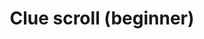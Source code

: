 ---
layout: item
title: Clue scroll (beginner)
item-id: 23182
datatable: true
id: 23182
name: "Clue scroll (beginner)"
monsters:
  - id: 70
    name: "Skeleton"
    combat_level: 22
    wiki_url: "https://oldschool.runescape.wiki/w/Skeleton#Level_22"
    drops:
      - quantity: "1"
        noted: false
        rarity: 0.01
      - quantity: "1"
        noted: false
        rarity: 0.01
    image: "https://oldschool.runescape.wiki/images/1/1c/Giant_skeleton_%28Tarn%27s_Lair%29.png?87c63"
  - id: 71
    name: "Skeleton"
    combat_level: 22
    wiki_url: "https://oldschool.runescape.wiki/w/Skeleton#Level_22"
    drops:
      - quantity: "1"
        noted: false
        rarity: 0.01
      - quantity: "1"
        noted: false
        rarity: 0.01
    image: "https://oldschool.runescape.wiki/images/1/1c/Giant_skeleton_%28Tarn%27s_Lair%29.png?87c63"
  - id: 72
    name: "Skeleton"
    combat_level: 22
    wiki_url: "https://oldschool.runescape.wiki/w/Skeleton#Level_22"
    drops:
      - quantity: "1"
        noted: false
        rarity: 0.01
      - quantity: "1"
        noted: false
        rarity: 0.01
    image: "https://oldschool.runescape.wiki/images/1/1c/Giant_skeleton_%28Tarn%27s_Lair%29.png?87c63"
  - id: 73
    name: "Skeleton"
    combat_level: 22
    wiki_url: "https://oldschool.runescape.wiki/w/Skeleton#Level_22"
    drops:
      - quantity: "1"
        noted: false
        rarity: 0.01
      - quantity: "1"
        noted: false
        rarity: 0.01
    image: "https://oldschool.runescape.wiki/images/1/1c/Giant_skeleton_%28Tarn%27s_Lair%29.png?87c63"
  - id: 74
    name: "Skeleton"
    combat_level: 21
    wiki_url: "https://oldschool.runescape.wiki/w/Skeleton#Level_21"
    drops:
      - quantity: "1"
        noted: false
        rarity: 0.01
      - quantity: "1"
        noted: false
        rarity: 0.01
    image: "https://oldschool.runescape.wiki/images/1/1c/Giant_skeleton_%28Tarn%27s_Lair%29.png?87c63"
  - id: 75
    name: "Skeleton"
    combat_level: 21
    wiki_url: "https://oldschool.runescape.wiki/w/Skeleton#Level_21"
    drops:
      - quantity: "1"
        noted: false
        rarity: 0.01
      - quantity: "1"
        noted: false
        rarity: 0.01
    image: "https://oldschool.runescape.wiki/images/1/1c/Giant_skeleton_%28Tarn%27s_Lair%29.png?87c63"
  - id: 76
    name: "Skeleton"
    combat_level: 21
    wiki_url: "https://oldschool.runescape.wiki/w/Skeleton#Level_21"
    drops:
      - quantity: "1"
        noted: false
        rarity: 0.01
      - quantity: "1"
        noted: false
        rarity: 0.01
    image: "https://oldschool.runescape.wiki/images/1/1c/Giant_skeleton_%28Tarn%27s_Lair%29.png?87c63"
  - id: 77
    name: "Skeleton"
    combat_level: 25
    wiki_url: "https://oldschool.runescape.wiki/w/Skeleton#Level_25"
    drops:
      - quantity: "1"
        noted: false
        rarity: 0.01
      - quantity: "1"
        noted: false
        rarity: 0.01
    image: "https://oldschool.runescape.wiki/images/1/1c/Giant_skeleton_%28Tarn%27s_Lair%29.png?87c63"
  - id: 78
    name: "Skeleton"
    combat_level: 25
    wiki_url: "https://oldschool.runescape.wiki/w/Skeleton#Level_25"
    drops:
      - quantity: "1"
        noted: false
        rarity: 0.01
      - quantity: "1"
        noted: false
        rarity: 0.01
    image: "https://oldschool.runescape.wiki/images/1/1c/Giant_skeleton_%28Tarn%27s_Lair%29.png?87c63"
  - id: 79
    name: "Skeleton"
    combat_level: 25
    wiki_url: "https://oldschool.runescape.wiki/w/Skeleton#Level_25"
    drops:
      - quantity: "1"
        noted: false
        rarity: 0.01
      - quantity: "1"
        noted: false
        rarity: 0.01
    image: "https://oldschool.runescape.wiki/images/1/1c/Giant_skeleton_%28Tarn%27s_Lair%29.png?87c63"
  - id: 80
    name: "Skeleton"
    combat_level: 25
    wiki_url: "https://oldschool.runescape.wiki/w/Skeleton#Level_25"
    drops:
      - quantity: "1"
        noted: false
        rarity: 0.01
      - quantity: "1"
        noted: false
        rarity: 0.01
    image: "https://oldschool.runescape.wiki/images/1/1c/Giant_skeleton_%28Tarn%27s_Lair%29.png?87c63"
  - id: 81
    name: "Skeleton"
    combat_level: 25
    wiki_url: "https://oldschool.runescape.wiki/w/Skeleton#Level_25"
    drops:
      - quantity: "1"
        noted: false
        rarity: 0.01
      - quantity: "1"
        noted: false
        rarity: 0.01
    image: "https://oldschool.runescape.wiki/images/1/1c/Giant_skeleton_%28Tarn%27s_Lair%29.png?87c63"
  - id: 82
    name: "Skeleton"
    combat_level: 45
    wiki_url: "https://oldschool.runescape.wiki/w/Skeleton#Level_45"
    drops:
      - quantity: "1"
        noted: false
        rarity: 0.01
      - quantity: "1"
        noted: false
        rarity: 0.01
    image: "https://oldschool.runescape.wiki/images/1/1c/Giant_skeleton_%28Tarn%27s_Lair%29.png?87c63"
  - id: 83
    name: "Skeleton"
    combat_level: 45
    wiki_url: "https://oldschool.runescape.wiki/w/Skeleton#Level_45"
    drops:
      - quantity: "1"
        noted: false
        rarity: 0.01
      - quantity: "1"
        noted: false
        rarity: 0.01
    image: "https://oldschool.runescape.wiki/images/1/1c/Giant_skeleton_%28Tarn%27s_Lair%29.png?87c63"
  - id: 85
    name: "Ghost"
    combat_level: 19
    wiki_url: "https://oldschool.runescape.wiki/w/Ghost#Level_19"
    drops:
      - quantity: "1"
        noted: false
        rarity: 0.011111111111111112
    image: ""
  - id: 86
    name: "Ghost"
    combat_level: 19
    wiki_url: "https://oldschool.runescape.wiki/w/Ghost#Level_19"
    drops:
      - quantity: "1"
        noted: false
        rarity: 0.011111111111111112
    image: ""
  - id: 87
    name: "Ghost"
    combat_level: 19
    wiki_url: "https://oldschool.runescape.wiki/w/Ghost#Level_19"
    drops:
      - quantity: "1"
        noted: false
        rarity: 0.011111111111111112
    image: ""
  - id: 88
    name: "Ghost"
    combat_level: 19
    wiki_url: "https://oldschool.runescape.wiki/w/Ghost#Level_19"
    drops:
      - quantity: "1"
        noted: false
        rarity: 0.011111111111111112
    image: ""
  - id: 89
    name: "Ghost"
    combat_level: 19
    wiki_url: "https://oldschool.runescape.wiki/w/Ghost#Level_19"
    drops:
      - quantity: "1"
        noted: false
        rarity: 0.011111111111111112
    image: ""
  - id: 90
    name: "Ghost"
    combat_level: 19
    wiki_url: "https://oldschool.runescape.wiki/w/Ghost#Level_19"
    drops:
      - quantity: "1"
        noted: false
        rarity: 0.011111111111111112
    image: ""
  - id: 91
    name: "Ghost"
    combat_level: 19
    wiki_url: "https://oldschool.runescape.wiki/w/Ghost#Level_19"
    drops:
      - quantity: "1"
        noted: false
        rarity: 0.011111111111111112
    image: ""
  - id: 92
    name: "Ghost"
    combat_level: 19
    wiki_url: "https://oldschool.runescape.wiki/w/Ghost#Level_19"
    drops:
      - quantity: "1"
        noted: false
        rarity: 0.011111111111111112
    image: ""
  - id: 93
    name: "Ghost"
    combat_level: 19
    wiki_url: "https://oldschool.runescape.wiki/w/Ghost#Level_19"
    drops:
      - quantity: "1"
        noted: false
        rarity: 0.011111111111111112
    image: ""
  - id: 94
    name: "Ghost"
    combat_level: 19
    wiki_url: "https://oldschool.runescape.wiki/w/Ghost#Level_19"
    drops:
      - quantity: "1"
        noted: false
        rarity: 0.011111111111111112
    image: ""
  - id: 95
    name: "Ghost"
    combat_level: 19
    wiki_url: "https://oldschool.runescape.wiki/w/Ghost#Level_19"
    drops:
      - quantity: "1"
        noted: false
        rarity: 0.011111111111111112
    image: ""
  - id: 96
    name: "Ghost"
    combat_level: 19
    wiki_url: "https://oldschool.runescape.wiki/w/Ghost#Level_19"
    drops:
      - quantity: "1"
        noted: false
        rarity: 0.011111111111111112
    image: ""
  - id: 97
    name: "Ghost"
    combat_level: 19
    wiki_url: "https://oldschool.runescape.wiki/w/Ghost#Level_19"
    drops:
      - quantity: "1"
        noted: false
        rarity: 0.011111111111111112
    image: ""
  - id: 98
    name: "Ghost"
    combat_level: 19
    wiki_url: "https://oldschool.runescape.wiki/w/Ghost#Level_19"
    drops:
      - quantity: "1"
        noted: false
        rarity: 0.011111111111111112
    image: ""
  - id: 99
    name: "Ghost"
    combat_level: 19
    wiki_url: "https://oldschool.runescape.wiki/w/Ghost#Level_19"
    drops:
      - quantity: "1"
        noted: false
        rarity: 0.011111111111111112
    image: ""
  - id: 110
    name: "Wolf"
    combat_level: 25
    wiki_url: "https://oldschool.runescape.wiki/w/Wolf#Level_25"
    drops:
      - quantity: "1"
        noted: false
        rarity: 0.0078125
    image: "https://oldschool.runescape.wiki/images/thumb/f/fe/Wolf_%28SOS%29.png/1200px-Wolf_%28SOS%29.png?86998"
  - id: 116
    name: "Wolf"
    combat_level: 25
    wiki_url: "https://oldschool.runescape.wiki/w/Wolf#Level_25"
    drops:
      - quantity: "1"
        noted: false
        rarity: 0.0078125
    image: "https://oldschool.runescape.wiki/images/thumb/f/fe/Wolf_%28SOS%29.png/1200px-Wolf_%28SOS%29.png?86998"
  - id: 117
    name: "Wolf"
    combat_level: 25
    wiki_url: "https://oldschool.runescape.wiki/w/Wolf#Level_25"
    drops:
      - quantity: "1"
        noted: false
        rarity: 0.0078125
    image: "https://oldschool.runescape.wiki/images/thumb/f/fe/Wolf_%28SOS%29.png/1200px-Wolf_%28SOS%29.png?86998"
  - id: 231
    name: "Wolf"
    combat_level: 25
    wiki_url: "https://oldschool.runescape.wiki/w/Wolf#Level_25"
    drops:
      - quantity: "1"
        noted: false
        rarity: 0.0078125
    image: "https://oldschool.runescape.wiki/images/thumb/f/fe/Wolf_%28SOS%29.png/1200px-Wolf_%28SOS%29.png?86998"
  - id: 290
    name: "Dwarf"
    combat_level: 10
    wiki_url: "https://oldschool.runescape.wiki/w/Dwarf#Level_10"
    drops:
      - quantity: "1"
        noted: false
        rarity: 0.01
    image: "https://oldschool.runescape.wiki/images/e/ed/Dwarf.png?c1b42"
  - id: 292
    name: "Dwarf"
    combat_level: 20
    wiki_url: "https://oldschool.runescape.wiki/w/Dwarf#Level_20"
    drops:
      - quantity: "1"
        noted: false
        rarity: 0.01
    image: "https://oldschool.runescape.wiki/images/e/ed/Dwarf.png?c1b42"
  - id: 294
    name: "Dwarf"
    combat_level: 11
    wiki_url: "https://oldschool.runescape.wiki/w/Dwarf#Level_11"
    drops:
      - quantity: "1"
        noted: false
        rarity: 0.01
    image: "https://oldschool.runescape.wiki/images/e/ed/Dwarf.png?c1b42"
  - id: 295
    name: "Dwarf"
    combat_level: 11
    wiki_url: "https://oldschool.runescape.wiki/w/Dwarf#Level_11"
    drops:
      - quantity: "1"
        noted: false
        rarity: 0.01
    image: "https://oldschool.runescape.wiki/images/e/ed/Dwarf.png?c1b42"
  - id: 296
    name: "Dwarf"
    combat_level: 10
    wiki_url: "https://oldschool.runescape.wiki/w/Dwarf#Level_10"
    drops:
      - quantity: "1"
        noted: false
        rarity: 0.01
    image: "https://oldschool.runescape.wiki/images/e/ed/Dwarf.png?c1b42"
  - id: 299
    name: "Gunthor the brave"
    combat_level: 29
    wiki_url: "https://oldschool.runescape.wiki/w/Gunthor_the_brave"
    drops:
      - quantity: "1"
        noted: false
        rarity: 0.03333333333333333
    image: "https://oldschool.runescape.wiki/images/2/22/Gunthor_the_brave.png?5837c"
  - id: 472
    name: "Ghost"
    combat_level: 19
    wiki_url: "https://oldschool.runescape.wiki/w/Ghost#Level_19"
    drops:
      - quantity: "1"
        noted: false
        rarity: 0.011111111111111112
    image: ""
  - id: 473
    name: "Ghost"
    combat_level: 19
    wiki_url: "https://oldschool.runescape.wiki/w/Ghost#Level_19"
    drops:
      - quantity: "1"
        noted: false
        rarity: 0.011111111111111112
    image: ""
  - id: 474
    name: "Ghost"
    combat_level: 19
    wiki_url: "https://oldschool.runescape.wiki/w/Ghost#Level_19"
    drops:
      - quantity: "1"
        noted: false
        rarity: 0.011111111111111112
    image: ""
  - id: 505
    name: "Ghost"
    combat_level: 19
    wiki_url: "https://oldschool.runescape.wiki/w/Ghost#Level_19"
    drops:
      - quantity: "1"
        noted: false
        rarity: 0.011111111111111112
    image: ""
  - id: 506
    name: "Ghost"
    combat_level: 19
    wiki_url: "https://oldschool.runescape.wiki/w/Ghost#Level_19"
    drops:
      - quantity: "1"
        noted: false
        rarity: 0.011111111111111112
    image: ""
  - id: 507
    name: "Ghost"
    combat_level: 19
    wiki_url: "https://oldschool.runescape.wiki/w/Ghost#Level_19"
    drops:
      - quantity: "1"
        noted: false
        rarity: 0.011111111111111112
    image: ""
  - id: 510
    name: "Dark wizard"
    combat_level: 20
    wiki_url: "https://oldschool.runescape.wiki/w/Dark_wizard#Level_20"
    drops:
      - quantity: "1"
        noted: false
        rarity: 0.02
      - quantity: "1"
        noted: false
        rarity: 0.02857142857142857
    image: "https://oldschool.runescape.wiki/images/b/b4/Dark_wizard.png?ee7b6"
  - id: 512
    name: "Dark wizard"
    combat_level: 7
    wiki_url: "https://oldschool.runescape.wiki/w/Dark_wizard#Level_7"
    drops:
      - quantity: "1"
        noted: false
        rarity: 0.02
      - quantity: "1"
        noted: false
        rarity: 0.02857142857142857
    image: "https://oldschool.runescape.wiki/images/b/b4/Dark_wizard.png?ee7b6"
  - id: 513
    name: "Mugger"
    combat_level: 6
    wiki_url: "https://oldschool.runescape.wiki/w/Mugger"
    drops:
      - quantity: "1"
        noted: false
        rarity: 0.0125
    image: ""
  - id: 655
    name: "Goblin"
    combat_level: 5
    wiki_url: "https://oldschool.runescape.wiki/w/Goblin#Level_5"
    drops:
      - quantity: "1"
        noted: false
        rarity: 0.015625
      - quantity: "1"
        noted: false
        rarity: 0.0125
    image: "https://oldschool.runescape.wiki/images/d/d2/Goblin.png?21289"
  - id: 656
    name: "Goblin"
    combat_level: 5
    wiki_url: "https://oldschool.runescape.wiki/w/Goblin#Level_5"
    drops:
      - quantity: "1"
        noted: false
        rarity: 0.015625
      - quantity: "1"
        noted: false
        rarity: 0.0125
    image: "https://oldschool.runescape.wiki/images/d/d2/Goblin.png?21289"
  - id: 657
    name: "Goblin"
    combat_level: 5
    wiki_url: "https://oldschool.runescape.wiki/w/Goblin#Level_5"
    drops:
      - quantity: "1"
        noted: false
        rarity: 0.015625
      - quantity: "1"
        noted: false
        rarity: 0.0125
    image: "https://oldschool.runescape.wiki/images/d/d2/Goblin.png?21289"
  - id: 658
    name: "Goblin"
    combat_level: 5
    wiki_url: "https://oldschool.runescape.wiki/w/Goblin#Level_5"
    drops:
      - quantity: "1"
        noted: false
        rarity: 0.015625
      - quantity: "1"
        noted: false
        rarity: 0.0125
    image: "https://oldschool.runescape.wiki/images/d/d2/Goblin.png?21289"
  - id: 659
    name: "Goblin"
    combat_level: 5
    wiki_url: "https://oldschool.runescape.wiki/w/Goblin#Level_5"
    drops:
      - quantity: "1"
        noted: false
        rarity: 0.015625
      - quantity: "1"
        noted: false
        rarity: 0.0125
    image: "https://oldschool.runescape.wiki/images/d/d2/Goblin.png?21289"
  - id: 660
    name: "Goblin"
    combat_level: 5
    wiki_url: "https://oldschool.runescape.wiki/w/Goblin#Level_5"
    drops:
      - quantity: "1"
        noted: false
        rarity: 0.015625
      - quantity: "1"
        noted: false
        rarity: 0.0125
    image: "https://oldschool.runescape.wiki/images/d/d2/Goblin.png?21289"
  - id: 661
    name: "Goblin"
    combat_level: 5
    wiki_url: "https://oldschool.runescape.wiki/w/Goblin#Level_5"
    drops:
      - quantity: "1"
        noted: false
        rarity: 0.015625
      - quantity: "1"
        noted: false
        rarity: 0.0125
    image: "https://oldschool.runescape.wiki/images/d/d2/Goblin.png?21289"
  - id: 662
    name: "Goblin"
    combat_level: 5
    wiki_url: "https://oldschool.runescape.wiki/w/Goblin#Level_5"
    drops:
      - quantity: "1"
        noted: false
        rarity: 0.015625
      - quantity: "1"
        noted: false
        rarity: 0.0125
    image: "https://oldschool.runescape.wiki/images/d/d2/Goblin.png?21289"
  - id: 663
    name: "Goblin"
    combat_level: 5
    wiki_url: "https://oldschool.runescape.wiki/w/Goblin#Level_5"
    drops:
      - quantity: "1"
        noted: false
        rarity: 0.015625
      - quantity: "1"
        noted: false
        rarity: 0.0125
    image: "https://oldschool.runescape.wiki/images/d/d2/Goblin.png?21289"
  - id: 664
    name: "Goblin"
    combat_level: 5
    wiki_url: "https://oldschool.runescape.wiki/w/Goblin#Level_5"
    drops:
      - quantity: "1"
        noted: false
        rarity: 0.015625
      - quantity: "1"
        noted: false
        rarity: 0.0125
    image: "https://oldschool.runescape.wiki/images/d/d2/Goblin.png?21289"
  - id: 665
    name: "Goblin"
    combat_level: 5
    wiki_url: "https://oldschool.runescape.wiki/w/Goblin#Level_5"
    drops:
      - quantity: "1"
        noted: false
        rarity: 0.015625
      - quantity: "1"
        noted: false
        rarity: 0.0125
    image: "https://oldschool.runescape.wiki/images/d/d2/Goblin.png?21289"
  - id: 666
    name: "Goblin"
    combat_level: 5
    wiki_url: "https://oldschool.runescape.wiki/w/Goblin#Level_5"
    drops:
      - quantity: "1"
        noted: false
        rarity: 0.015625
      - quantity: "1"
        noted: false
        rarity: 0.0125
    image: "https://oldschool.runescape.wiki/images/d/d2/Goblin.png?21289"
  - id: 667
    name: "Goblin"
    combat_level: 5
    wiki_url: "https://oldschool.runescape.wiki/w/Goblin#Level_5"
    drops:
      - quantity: "1"
        noted: false
        rarity: 0.015625
      - quantity: "1"
        noted: false
        rarity: 0.0125
    image: "https://oldschool.runescape.wiki/images/d/d2/Goblin.png?21289"
  - id: 668
    name: "Goblin"
    combat_level: 5
    wiki_url: "https://oldschool.runescape.wiki/w/Goblin#Level_5"
    drops:
      - quantity: "1"
        noted: false
        rarity: 0.015625
      - quantity: "1"
        noted: false
        rarity: 0.0125
    image: "https://oldschool.runescape.wiki/images/d/d2/Goblin.png?21289"
  - id: 674
    name: "Goblin"
    combat_level: 5
    wiki_url: "https://oldschool.runescape.wiki/w/Goblin#Level_5"
    drops:
      - quantity: "1"
        noted: false
        rarity: 0.015625
      - quantity: "1"
        noted: false
        rarity: 0.0125
    image: "https://oldschool.runescape.wiki/images/d/d2/Goblin.png?21289"
  - id: 677
    name: "Goblin"
    combat_level: 5
    wiki_url: "https://oldschool.runescape.wiki/w/Goblin#Level_5"
    drops:
      - quantity: "1"
        noted: false
        rarity: 0.015625
      - quantity: "1"
        noted: false
        rarity: 0.0125
    image: "https://oldschool.runescape.wiki/images/d/d2/Goblin.png?21289"
  - id: 678
    name: "Goblin"
    combat_level: 5
    wiki_url: "https://oldschool.runescape.wiki/w/Goblin#Level_5"
    drops:
      - quantity: "1"
        noted: false
        rarity: 0.015625
      - quantity: "1"
        noted: false
        rarity: 0.0125
    image: "https://oldschool.runescape.wiki/images/d/d2/Goblin.png?21289"
  - id: 1173
    name: "Chicken"
    combat_level: 1
    wiki_url: "https://oldschool.runescape.wiki/w/Chicken"
    drops:
      - quantity: "1"
        noted: false
        rarity: 0.0033333333333333335
    image: "https://oldschool.runescape.wiki/images/7/72/Chicken_%281%29.png?a7258"
  - id: 1174
    name: "Chicken"
    combat_level: 1
    wiki_url: "https://oldschool.runescape.wiki/w/Chicken"
    drops:
      - quantity: "1"
        noted: false
        rarity: 0.0033333333333333335
    image: "https://oldschool.runescape.wiki/images/7/72/Chicken_%281%29.png?a7258"
  - id: 1401
    name: "Dwarf"
    combat_level: 11
    wiki_url: "https://oldschool.runescape.wiki/w/Dwarf#Level_11"
    drops:
      - quantity: "1"
        noted: false
        rarity: 0.01
    image: "https://oldschool.runescape.wiki/images/e/ed/Dwarf.png?c1b42"
  - id: 1402
    name: "Dwarf"
    combat_level: 11
    wiki_url: "https://oldschool.runescape.wiki/w/Dwarf#Level_11"
    drops:
      - quantity: "1"
        noted: false
        rarity: 0.01
    image: "https://oldschool.runescape.wiki/images/e/ed/Dwarf.png?c1b42"
  - id: 1403
    name: "Dwarf"
    combat_level: 11
    wiki_url: "https://oldschool.runescape.wiki/w/Dwarf#Level_11"
    drops:
      - quantity: "1"
        noted: false
        rarity: 0.01
    image: "https://oldschool.runescape.wiki/images/e/ed/Dwarf.png?c1b42"
  - id: 1404
    name: "Dwarf"
    combat_level: 11
    wiki_url: "https://oldschool.runescape.wiki/w/Dwarf#Level_11"
    drops:
      - quantity: "1"
        noted: false
        rarity: 0.01
    image: "https://oldschool.runescape.wiki/images/e/ed/Dwarf.png?c1b42"
  - id: 1405
    name: "Dwarf"
    combat_level: 10
    wiki_url: "https://oldschool.runescape.wiki/w/Dwarf#Level_10"
    drops:
      - quantity: "1"
        noted: false
        rarity: 0.01
    image: "https://oldschool.runescape.wiki/images/e/ed/Dwarf.png?c1b42"
  - id: 1406
    name: "Dwarf"
    combat_level: 11
    wiki_url: "https://oldschool.runescape.wiki/w/Dwarf#Level_11"
    drops:
      - quantity: "1"
        noted: false
        rarity: 0.01
    image: "https://oldschool.runescape.wiki/images/e/ed/Dwarf.png?c1b42"
  - id: 1407
    name: "Dwarf"
    combat_level: 11
    wiki_url: "https://oldschool.runescape.wiki/w/Dwarf#Level_11"
    drops:
      - quantity: "1"
        noted: false
        rarity: 0.01
    image: "https://oldschool.runescape.wiki/images/e/ed/Dwarf.png?c1b42"
  - id: 1408
    name: "Dwarf"
    combat_level: 7
    wiki_url: "https://oldschool.runescape.wiki/w/Dwarf#Level_7"
    drops:
      - quantity: "1"
        noted: false
        rarity: 0.01
    image: "https://oldschool.runescape.wiki/images/e/ed/Dwarf.png?c1b42"
  - id: 1448
    name: "Thief"
    combat_level: 16
    wiki_url: "https://oldschool.runescape.wiki/w/Thief#Standard"
    drops:
      - quantity: "1"
        noted: false
        rarity: 0.011111111111111112
    image: ""
  - id: 1461
    name: "Mugger"
    combat_level: 6
    wiki_url: "https://oldschool.runescape.wiki/w/Mugger"
    drops:
      - quantity: "1"
        noted: false
        rarity: 0.0125
    image: ""
  - id: 2085
    name: "Ice giant"
    combat_level: 53
    wiki_url: "https://oldschool.runescape.wiki/w/Ice_giant#Level_53"
    drops:
      - quantity: "1"
        noted: false
        rarity: 0.025
    image: "https://oldschool.runescape.wiki/images/9/96/Ice_giant.png?20915"
  - id: 2086
    name: "Ice giant"
    combat_level: 53
    wiki_url: "https://oldschool.runescape.wiki/w/Ice_giant#Level_53"
    drops:
      - quantity: "1"
        noted: false
        rarity: 0.025
    image: "https://oldschool.runescape.wiki/images/9/96/Ice_giant.png?20915"
  - id: 2087
    name: "Ice giant"
    combat_level: 53
    wiki_url: "https://oldschool.runescape.wiki/w/Ice_giant#Level_53"
    drops:
      - quantity: "1"
        noted: false
        rarity: 0.025
    image: "https://oldschool.runescape.wiki/images/9/96/Ice_giant.png?20915"
  - id: 2088
    name: "Ice giant"
    combat_level: 53
    wiki_url: "https://oldschool.runescape.wiki/w/Ice_giant#Level_53"
    drops:
      - quantity: "1"
        noted: false
        rarity: 0.025
    image: "https://oldschool.runescape.wiki/images/9/96/Ice_giant.png?20915"
  - id: 2089
    name: "Ice giant"
    combat_level: 53
    wiki_url: "https://oldschool.runescape.wiki/w/Ice_giant#Level_53"
    drops:
      - quantity: "1"
        noted: false
        rarity: 0.025
    image: "https://oldschool.runescape.wiki/images/9/96/Ice_giant.png?20915"
  - id: 2090
    name: "Moss giant"
    combat_level: 42
    wiki_url: "https://oldschool.runescape.wiki/w/Moss_giant#Level_42"
    drops:
      - quantity: "1"
        noted: false
        rarity: 0.022222222222222223
    image: "https://oldschool.runescape.wiki/images/6/61/Moss_giant.png?3c6c6"
  - id: 2091
    name: "Moss giant"
    combat_level: 42
    wiki_url: "https://oldschool.runescape.wiki/w/Moss_giant#Level_42"
    drops:
      - quantity: "1"
        noted: false
        rarity: 0.022222222222222223
    image: "https://oldschool.runescape.wiki/images/6/61/Moss_giant.png?3c6c6"
  - id: 2092
    name: "Moss giant"
    combat_level: 42
    wiki_url: "https://oldschool.runescape.wiki/w/Moss_giant#Level_42"
    drops:
      - quantity: "1"
        noted: false
        rarity: 0.022222222222222223
    image: "https://oldschool.runescape.wiki/images/6/61/Moss_giant.png?3c6c6"
  - id: 2093
    name: "Moss giant"
    combat_level: 42
    wiki_url: "https://oldschool.runescape.wiki/w/Moss_giant#Level_42"
    drops:
      - quantity: "1"
        noted: false
        rarity: 0.022222222222222223
    image: "https://oldschool.runescape.wiki/images/6/61/Moss_giant.png?3c6c6"
  - id: 2098
    name: "Hill Giant"
    combat_level: 28
    wiki_url: "https://oldschool.runescape.wiki/w/Hill_Giant#1"
    drops:
      - quantity: "1"
        noted: false
        rarity: 0.02
    image: "https://oldschool.runescape.wiki/images/5/5f/Hill_Giant.png?d162a"
  - id: 2099
    name: "Hill Giant"
    combat_level: 28
    wiki_url: "https://oldschool.runescape.wiki/w/Hill_Giant#2"
    drops:
      - quantity: "1"
        noted: false
        rarity: 0.02
    image: "https://oldschool.runescape.wiki/images/5/5f/Hill_Giant.png?d162a"
  - id: 2100
    name: "Hill Giant"
    combat_level: 28
    wiki_url: "https://oldschool.runescape.wiki/w/Hill_Giant#3"
    drops:
      - quantity: "1"
        noted: false
        rarity: 0.02
    image: "https://oldschool.runescape.wiki/images/5/5f/Hill_Giant.png?d162a"
  - id: 2101
    name: "Hill Giant"
    combat_level: 28
    wiki_url: "https://oldschool.runescape.wiki/w/Hill_Giant#4"
    drops:
      - quantity: "1"
        noted: false
        rarity: 0.02
    image: "https://oldschool.runescape.wiki/images/5/5f/Hill_Giant.png?d162a"
  - id: 2102
    name: "Hill Giant"
    combat_level: 28
    wiki_url: "https://oldschool.runescape.wiki/w/Hill_Giant#5"
    drops:
      - quantity: "1"
        noted: false
        rarity: 0.02
    image: "https://oldschool.runescape.wiki/images/5/5f/Hill_Giant.png?d162a"
  - id: 2103
    name: "Hill Giant"
    combat_level: 28
    wiki_url: "https://oldschool.runescape.wiki/w/Hill_Giant#6"
    drops:
      - quantity: "1"
        noted: false
        rarity: 0.02
    image: "https://oldschool.runescape.wiki/images/5/5f/Hill_Giant.png?d162a"
  - id: 2477
    name: "Giant spider"
    combat_level: 50
    wiki_url: "https://oldschool.runescape.wiki/w/Giant_spider#Level_50"
    drops:
      - quantity: "1"
        noted: false
        rarity: 0.0078125
    image: "https://oldschool.runescape.wiki/images/0/02/Giant_spider_%28Level_2%29.png?70ac6"
  - id: 2478
    name: "Spider"
    combat_level: 24
    wiki_url: "https://oldschool.runescape.wiki/w/Spider#Stronghold_of_Security"
    drops:
      - quantity: "1"
        noted: false
        rarity: 0.0078125
    image: "https://oldschool.runescape.wiki/images/8/84/Spider.png?f1788"
  - id: 2479
    name: "Scorpion"
    combat_level: 59
    wiki_url: "https://oldschool.runescape.wiki/w/Scorpion#Level_59"
    drops:
      - quantity: "1"
        noted: false
        rarity: 0.01
    image: "https://oldschool.runescape.wiki/images/a/ab/Scorpion.png?79d06"
  - id: 2480
    name: "Scorpion"
    combat_level: 37
    wiki_url: "https://oldschool.runescape.wiki/w/Scorpion#Level_37"
    drops:
      - quantity: "1"
        noted: false
        rarity: 0.01
    image: "https://oldschool.runescape.wiki/images/a/ab/Scorpion.png?79d06"
  - id: 2481
    name: "Minotaur"
    combat_level: 12
    wiki_url: "https://oldschool.runescape.wiki/w/Minotaur#Level_12"
    drops:
      - quantity: "1"
        noted: false
        rarity: 0.016666666666666666
    image: "https://oldschool.runescape.wiki/images/7/7e/Minotaur.png?65d6a"
  - id: 2482
    name: "Minotaur"
    combat_level: 19
    wiki_url: "https://oldschool.runescape.wiki/w/Minotaur#Level_12"
    drops:
      - quantity: "1"
        noted: false
        rarity: 0.016666666666666666
    image: "https://oldschool.runescape.wiki/images/7/7e/Minotaur.png?65d6a"
  - id: 2483
    name: "Minotaur"
    combat_level: 27
    wiki_url: "https://oldschool.runescape.wiki/w/Minotaur#Level_27"
    drops:
      - quantity: "1"
        noted: false
        rarity: 0.016666666666666666
    image: "https://oldschool.runescape.wiki/images/7/7e/Minotaur.png?65d6a"
  - id: 2484
    name: "Goblin"
    combat_level: 5
    wiki_url: "https://oldschool.runescape.wiki/w/Goblin#Level_5"
    drops:
      - quantity: "1"
        noted: false
        rarity: 0.015625
      - quantity: "1"
        noted: false
        rarity: 0.0125
    image: "https://oldschool.runescape.wiki/images/d/d2/Goblin.png?21289"
  - id: 2485
    name: "Goblin"
    combat_level: 13
    wiki_url: "https://oldschool.runescape.wiki/w/Goblin#Level_13"
    drops:
      - quantity: "1"
        noted: false
        rarity: 0.015625
      - quantity: "1"
        noted: false
        rarity: 0.0125
    image: "https://oldschool.runescape.wiki/images/d/d2/Goblin.png?21289"
  - id: 2486
    name: "Goblin"
    combat_level: 11
    wiki_url: "https://oldschool.runescape.wiki/w/Goblin#Level_11"
    drops:
      - quantity: "1"
        noted: false
        rarity: 0.015625
      - quantity: "1"
        noted: false
        rarity: 0.0125
    image: "https://oldschool.runescape.wiki/images/d/d2/Goblin.png?21289"
  - id: 2487
    name: "Goblin"
    combat_level: 16
    wiki_url: "https://oldschool.runescape.wiki/w/Goblin#Level_16"
    drops:
      - quantity: "1"
        noted: false
        rarity: 0.015625
      - quantity: "1"
        noted: false
        rarity: 0.0125
    image: "https://oldschool.runescape.wiki/images/d/d2/Goblin.png?21289"
  - id: 2488
    name: "Goblin"
    combat_level: 25
    wiki_url: "https://oldschool.runescape.wiki/w/Goblin#Level_25"
    drops:
      - quantity: "1"
        noted: false
        rarity: 0.015625
      - quantity: "1"
        noted: false
        rarity: 0.0125
    image: "https://oldschool.runescape.wiki/images/d/d2/Goblin.png?21289"
  - id: 2489
    name: "Goblin"
    combat_level: 16
    wiki_url: "https://oldschool.runescape.wiki/w/Goblin#Level_16"
    drops:
      - quantity: "1"
        noted: false
        rarity: 0.015625
      - quantity: "1"
        noted: false
        rarity: 0.0125
    image: "https://oldschool.runescape.wiki/images/d/d2/Goblin.png?21289"
  - id: 2490
    name: "Wolf"
    combat_level: 14
    wiki_url: "https://oldschool.runescape.wiki/w/Wolf#Level_14"
    drops:
      - quantity: "1"
        noted: false
        rarity: 0.0078125
    image: "https://oldschool.runescape.wiki/images/thumb/f/fe/Wolf_%28SOS%29.png/1200px-Wolf_%28SOS%29.png?86998"
  - id: 2491
    name: "Wolf"
    combat_level: 11
    wiki_url: "https://oldschool.runescape.wiki/w/Wolf#Level_11"
    drops:
      - quantity: "1"
        noted: false
        rarity: 0.0078125
    image: "https://oldschool.runescape.wiki/images/thumb/f/fe/Wolf_%28SOS%29.png/1200px-Wolf_%28SOS%29.png?86998"
  - id: 2510
    name: "Giant rat"
    combat_level: 26
    wiki_url: "https://oldschool.runescape.wiki/w/Giant_rat#Level_26"
    drops:
      - quantity: "1"
        noted: false
        rarity: 0.0078125
    image: "https://oldschool.runescape.wiki/images/e/e4/Giant_rat.png?9bf29"
  - id: 2511
    name: "Giant rat"
    combat_level: 26
    wiki_url: "https://oldschool.runescape.wiki/w/Giant_rat#Level_26"
    drops:
      - quantity: "1"
        noted: false
        rarity: 0.0078125
    image: "https://oldschool.runescape.wiki/images/e/e4/Giant_rat.png?9bf29"
  - id: 2512
    name: "Giant rat"
    combat_level: 26
    wiki_url: "https://oldschool.runescape.wiki/w/Giant_rat#Level_26"
    drops:
      - quantity: "1"
        noted: false
        rarity: 0.0078125
    image: "https://oldschool.runescape.wiki/images/e/e4/Giant_rat.png?9bf29"
  - id: 2520
    name: "Skeleton"
    combat_level: 68
    wiki_url: "https://oldschool.runescape.wiki/w/Skeleton#Level_68"
    drops:
      - quantity: "1"
        noted: false
        rarity: 0.01
      - quantity: "1"
        noted: false
        rarity: 0.01
    image: "https://oldschool.runescape.wiki/images/1/1c/Giant_skeleton_%28Tarn%27s_Lair%29.png?87c63"
  - id: 2521
    name: "Skeleton"
    combat_level: 60
    wiki_url: "https://oldschool.runescape.wiki/w/Skeleton#Level_60"
    drops:
      - quantity: "1"
        noted: false
        rarity: 0.01
      - quantity: "1"
        noted: false
        rarity: 0.01
    image: "https://oldschool.runescape.wiki/images/1/1c/Giant_skeleton_%28Tarn%27s_Lair%29.png?87c63"
  - id: 2522
    name: "Skeleton"
    combat_level: 60
    wiki_url: "https://oldschool.runescape.wiki/w/Skeleton#Level_60"
    drops:
      - quantity: "1"
        noted: false
        rarity: 0.01
      - quantity: "1"
        noted: false
        rarity: 0.01
    image: "https://oldschool.runescape.wiki/images/1/1c/Giant_skeleton_%28Tarn%27s_Lair%29.png?87c63"
  - id: 2523
    name: "Skeleton"
    combat_level: 60
    wiki_url: "https://oldschool.runescape.wiki/w/Skeleton#Level_60"
    drops:
      - quantity: "1"
        noted: false
        rarity: 0.01
      - quantity: "1"
        noted: false
        rarity: 0.01
    image: "https://oldschool.runescape.wiki/images/1/1c/Giant_skeleton_%28Tarn%27s_Lair%29.png?87c63"
  - id: 2524
    name: "Skeleton"
    combat_level: 85
    wiki_url: "https://oldschool.runescape.wiki/w/Skeleton#Level_85"
    drops:
      - quantity: "1"
        noted: false
        rarity: 0.01
      - quantity: "1"
        noted: false
        rarity: 0.01
    image: "https://oldschool.runescape.wiki/images/1/1c/Giant_skeleton_%28Tarn%27s_Lair%29.png?87c63"
  - id: 2525
    name: "Skeleton"
    combat_level: 85
    wiki_url: "https://oldschool.runescape.wiki/w/Skeleton#Level_85"
    drops:
      - quantity: "1"
        noted: false
        rarity: 0.01
      - quantity: "1"
        noted: false
        rarity: 0.01
    image: "https://oldschool.runescape.wiki/images/1/1c/Giant_skeleton_%28Tarn%27s_Lair%29.png?87c63"
  - id: 2526
    name: "Skeleton"
    combat_level: 85
    wiki_url: "https://oldschool.runescape.wiki/w/Skeleton#Level_85"
    drops:
      - quantity: "1"
        noted: false
        rarity: 0.01
      - quantity: "1"
        noted: false
        rarity: 0.01
    image: "https://oldschool.runescape.wiki/images/1/1c/Giant_skeleton_%28Tarn%27s_Lair%29.png?87c63"
  - id: 2527
    name: "Ghost"
    combat_level: 77
    wiki_url: "https://oldschool.runescape.wiki/w/Ghost#Level_77"
    drops:
      - quantity: "1"
        noted: false
        rarity: 0.011111111111111112
    image: ""
  - id: 2528
    name: "Ghost"
    combat_level: 77
    wiki_url: "https://oldschool.runescape.wiki/w/Ghost#Level_77"
    drops:
      - quantity: "1"
        noted: false
        rarity: 0.011111111111111112
    image: ""
  - id: 2529
    name: "Ghost"
    combat_level: 77
    wiki_url: "https://oldschool.runescape.wiki/w/Ghost#Level_77"
    drops:
      - quantity: "1"
        noted: false
        rarity: 0.011111111111111112
    image: ""
  - id: 2530
    name: "Ghost"
    combat_level: 77
    wiki_url: "https://oldschool.runescape.wiki/w/Ghost#Level_77"
    drops:
      - quantity: "1"
        noted: false
        rarity: 0.011111111111111112
    image: ""
  - id: 2531
    name: "Ghost"
    combat_level: 76
    wiki_url: "https://oldschool.runescape.wiki/w/Ghost#Level_76"
    drops:
      - quantity: "1"
        noted: false
        rarity: 0.011111111111111112
    image: ""
  - id: 2532
    name: "Ghost"
    combat_level: 76
    wiki_url: "https://oldschool.runescape.wiki/w/Ghost#Level_76"
    drops:
      - quantity: "1"
        noted: false
        rarity: 0.011111111111111112
    image: ""
  - id: 2533
    name: "Ghost"
    combat_level: 76
    wiki_url: "https://oldschool.runescape.wiki/w/Ghost#Level_76"
    drops:
      - quantity: "1"
        noted: false
        rarity: 0.011111111111111112
    image: ""
  - id: 2534
    name: "Ghost"
    combat_level: 76
    wiki_url: "https://oldschool.runescape.wiki/w/Ghost#Level_76"
    drops:
      - quantity: "1"
        noted: false
        rarity: 0.011111111111111112
    image: ""
  - id: 2790
    name: "Cow"
    combat_level: 2
    wiki_url: "https://oldschool.runescape.wiki/w/Cow#Normal"
    drops:
      - quantity: "1"
        noted: false
        rarity: 0.0078125
    image: "https://oldschool.runescape.wiki/images/thumb/2/21/Cow_%281%29.png/1200px-Cow_%281%29.png?52ebb"
  - id: 2791
    name: "Cow"
    combat_level: 2
    wiki_url: "https://oldschool.runescape.wiki/w/Cow#Normal"
    drops:
      - quantity: "1"
        noted: false
        rarity: 0.0078125
    image: "https://oldschool.runescape.wiki/images/thumb/2/21/Cow_%281%29.png/1200px-Cow_%281%29.png?52ebb"
  - id: 2792
    name: "Cow calf"
    combat_level: 2
    wiki_url: "https://oldschool.runescape.wiki/w/Cow_calf"
    drops:
      - quantity: "1"
        noted: false
        rarity: 0.0078125
    image: "https://oldschool.runescape.wiki/images/thumb/7/72/Cow_calf.png/1200px-Cow_calf.png?284fc"
  - id: 2793
    name: "Cow"
    combat_level: 2
    wiki_url: "https://oldschool.runescape.wiki/w/Cow#Normal"
    drops:
      - quantity: "1"
        noted: false
        rarity: 0.0078125
    image: "https://oldschool.runescape.wiki/images/thumb/2/21/Cow_%281%29.png/1200px-Cow_%281%29.png?52ebb"
  - id: 2794
    name: "Cow calf"
    combat_level: 2
    wiki_url: "https://oldschool.runescape.wiki/w/Cow_calf"
    drops:
      - quantity: "1"
        noted: false
        rarity: 0.0078125
    image: "https://oldschool.runescape.wiki/images/thumb/7/72/Cow_calf.png/1200px-Cow_calf.png?284fc"
  - id: 2795
    name: "Cow"
    combat_level: 2
    wiki_url: "https://oldschool.runescape.wiki/w/Cow#Normal"
    drops:
      - quantity: "1"
        noted: false
        rarity: 0.0078125
    image: "https://oldschool.runescape.wiki/images/thumb/2/21/Cow_%281%29.png/1200px-Cow_%281%29.png?52ebb"
  - id: 2801
    name: "Cow calf"
    combat_level: 2
    wiki_url: "https://oldschool.runescape.wiki/w/Cow_calf"
    drops:
      - quantity: "1"
        noted: false
        rarity: 0.0078125
    image: "https://oldschool.runescape.wiki/images/thumb/7/72/Cow_calf.png/1200px-Cow_calf.png?284fc"
  - id: 2804
    name: "Chicken"
    combat_level: 1
    wiki_url: "https://oldschool.runescape.wiki/w/Chicken"
    drops:
      - quantity: "1"
        noted: false
        rarity: 0.0033333333333333335
    image: "https://oldschool.runescape.wiki/images/7/72/Chicken_%281%29.png?a7258"
  - id: 2805
    name: "Chicken"
    combat_level: 1
    wiki_url: "https://oldschool.runescape.wiki/w/Chicken"
    drops:
      - quantity: "1"
        noted: false
        rarity: 0.0033333333333333335
    image: "https://oldschool.runescape.wiki/images/7/72/Chicken_%281%29.png?a7258"
  - id: 2806
    name: "Chicken"
    combat_level: 1
    wiki_url: "https://oldschool.runescape.wiki/w/Chicken"
    drops:
      - quantity: "1"
        noted: false
        rarity: 0.0033333333333333335
    image: "https://oldschool.runescape.wiki/images/7/72/Chicken_%281%29.png?a7258"
  - id: 2838
    name: "Grizzly bear"
    combat_level: 21
    wiki_url: "https://oldschool.runescape.wiki/w/Grizzly_bear#Level_21"
    drops:
      - quantity: "1"
        noted: false
        rarity: 0.011111111111111112
    image: "https://oldschool.runescape.wiki/images/thumb/5/51/Grizzly_bear_%28level_21%29.png/1200px-Grizzly_bear_%28level_21%29.png?5c286"
  - id: 2839
    name: "Black bear"
    combat_level: 19
    wiki_url: "https://oldschool.runescape.wiki/w/Black_bear"
    drops:
      - quantity: "1"
        noted: false
        rarity: 0.011111111111111112
    image: "https://oldschool.runescape.wiki/images/thumb/1/1c/Black_bear.png/1200px-Black_bear.png?f440b"
  - id: 2856
    name: "Giant rat"
    combat_level: 3
    wiki_url: "https://oldschool.runescape.wiki/w/Giant_rat#Level_3"
    drops:
      - quantity: "1"
        noted: false
        rarity: 0.0078125
    image: "https://oldschool.runescape.wiki/images/e/e4/Giant_rat.png?9bf29"
  - id: 2857
    name: "Giant rat"
    combat_level: 3
    wiki_url: "https://oldschool.runescape.wiki/w/Giant_rat#Level_3"
    drops:
      - quantity: "1"
        noted: false
        rarity: 0.0078125
    image: "https://oldschool.runescape.wiki/images/e/e4/Giant_rat.png?9bf29"
  - id: 2858
    name: "Giant rat"
    combat_level: 3
    wiki_url: "https://oldschool.runescape.wiki/w/Giant_rat#Level_3"
    drops:
      - quantity: "1"
        noted: false
        rarity: 0.0078125
    image: "https://oldschool.runescape.wiki/images/e/e4/Giant_rat.png?9bf29"
  - id: 2859
    name: "Giant rat"
    combat_level: 3
    wiki_url: "https://oldschool.runescape.wiki/w/Giant_rat#Level_3"
    drops:
      - quantity: "1"
        noted: false
        rarity: 0.0078125
    image: "https://oldschool.runescape.wiki/images/e/e4/Giant_rat.png?9bf29"
  - id: 2860
    name: "Giant rat"
    combat_level: 3
    wiki_url: "https://oldschool.runescape.wiki/w/Giant_rat#Level_3"
    drops:
      - quantity: "1"
        noted: false
        rarity: 0.0078125
    image: "https://oldschool.runescape.wiki/images/e/e4/Giant_rat.png?9bf29"
  - id: 2861
    name: "Giant rat"
    combat_level: 3
    wiki_url: "https://oldschool.runescape.wiki/w/Giant_rat#Level_3"
    drops:
      - quantity: "1"
        noted: false
        rarity: 0.0078125
    image: "https://oldschool.runescape.wiki/images/e/e4/Giant_rat.png?9bf29"
  - id: 2862
    name: "Giant rat"
    combat_level: 6
    wiki_url: "https://oldschool.runescape.wiki/w/Giant_rat#Level_6"
    drops:
      - quantity: "1"
        noted: false
        rarity: 0.0078125
    image: "https://oldschool.runescape.wiki/images/e/e4/Giant_rat.png?9bf29"
  - id: 2863
    name: "Giant rat"
    combat_level: 6
    wiki_url: "https://oldschool.runescape.wiki/w/Giant_rat#Level_6"
    drops:
      - quantity: "1"
        noted: false
        rarity: 0.0078125
    image: "https://oldschool.runescape.wiki/images/e/e4/Giant_rat.png?9bf29"
  - id: 2864
    name: "Giant rat"
    combat_level: 6
    wiki_url: "https://oldschool.runescape.wiki/w/Giant_rat#Level_6"
    drops:
      - quantity: "1"
        noted: false
        rarity: 0.0078125
    image: "https://oldschool.runescape.wiki/images/e/e4/Giant_rat.png?9bf29"
  - id: 3014
    name: "Man"
    combat_level: 2
    wiki_url: "https://oldschool.runescape.wiki/w/Man#Blue_Moon_Inn"
    drops:
      - quantity: "1"
        noted: false
        rarity: 0.011111111111111112
    image: "https://oldschool.runescape.wiki/images/9/99/Man_%28red%29.png?91a46"
  - id: 3015
    name: "Woman"
    combat_level: 2
    wiki_url: "https://oldschool.runescape.wiki/w/Woman"
    drops:
      - quantity: "1"
        noted: false
        rarity: 0.011111111111111112
    image: ""
  - id: 3017
    name: "Giant spider"
    combat_level: 2
    wiki_url: "https://oldschool.runescape.wiki/w/Giant_spider#Level_2"
    drops:
      - quantity: "1"
        noted: false
        rarity: 0.0078125
    image: "https://oldschool.runescape.wiki/images/0/02/Giant_spider_%28Level_2%29.png?70ac6"
  - id: 3018
    name: "Giant spider"
    combat_level: 27
    wiki_url: "https://oldschool.runescape.wiki/w/Giant_spider#Level_27"
    drops:
      - quantity: "1"
        noted: false
        rarity: 0.0078125
    image: "https://oldschool.runescape.wiki/images/0/02/Giant_spider_%28Level_2%29.png?70ac6"
  - id: 3019
    name: "Spider"
    combat_level: 1
    wiki_url: "https://oldschool.runescape.wiki/w/Spider#Common"
    drops:
      - quantity: "1"
        noted: false
        rarity: 0.0078125
    image: "https://oldschool.runescape.wiki/images/8/84/Spider.png?f1788"
  - id: 3021
    name: "Deadly red spider"
    combat_level: 34
    wiki_url: "https://oldschool.runescape.wiki/w/Deadly_red_spider"
    drops:
      - quantity: "1"
        noted: false
        rarity: 0.0078125
    image: "https://oldschool.runescape.wiki/images/e/e1/Deadly_red_spider.png?fef61"
  - id: 3024
    name: "Scorpion"
    combat_level: 14
    wiki_url: "https://oldschool.runescape.wiki/w/Scorpion#Level_14"
    drops:
      - quantity: "1"
        noted: false
        rarity: 0.01
    image: "https://oldschool.runescape.wiki/images/a/ab/Scorpion.png?79d06"
  - id: 3027
    name: "King Scorpion"
    combat_level: 32
    wiki_url: "https://oldschool.runescape.wiki/w/King_Scorpion"
    drops:
      - quantity: "1"
        noted: false
        rarity: 0.01
    image: "https://oldschool.runescape.wiki/images/5/52/King_Scorpion.png?7d174"
  - id: 3028
    name: "Goblin"
    combat_level: 2
    wiki_url: "https://oldschool.runescape.wiki/w/Goblin#Level_2"
    drops:
      - quantity: "1"
        noted: false
        rarity: 0.015625
      - quantity: "1"
        noted: false
        rarity: 0.0125
    image: "https://oldschool.runescape.wiki/images/d/d2/Goblin.png?21289"
  - id: 3029
    name: "Goblin"
    combat_level: 2
    wiki_url: "https://oldschool.runescape.wiki/w/Goblin#Level_2"
    drops:
      - quantity: "1"
        noted: false
        rarity: 0.015625
      - quantity: "1"
        noted: false
        rarity: 0.0125
    image: "https://oldschool.runescape.wiki/images/d/d2/Goblin.png?21289"
  - id: 3030
    name: "Goblin"
    combat_level: 2
    wiki_url: "https://oldschool.runescape.wiki/w/Goblin#Level_2"
    drops:
      - quantity: "1"
        noted: false
        rarity: 0.015625
      - quantity: "1"
        noted: false
        rarity: 0.0125
    image: "https://oldschool.runescape.wiki/images/d/d2/Goblin.png?21289"
  - id: 3031
    name: "Goblin"
    combat_level: 2
    wiki_url: "https://oldschool.runescape.wiki/w/Goblin#Level_2"
    drops:
      - quantity: "1"
        noted: false
        rarity: 0.015625
      - quantity: "1"
        noted: false
        rarity: 0.0125
    image: "https://oldschool.runescape.wiki/images/d/d2/Goblin.png?21289"
  - id: 3032
    name: "Goblin"
    combat_level: 2
    wiki_url: "https://oldschool.runescape.wiki/w/Goblin#Level_2"
    drops:
      - quantity: "1"
        noted: false
        rarity: 0.015625
      - quantity: "1"
        noted: false
        rarity: 0.0125
    image: "https://oldschool.runescape.wiki/images/d/d2/Goblin.png?21289"
  - id: 3033
    name: "Goblin"
    combat_level: 2
    wiki_url: "https://oldschool.runescape.wiki/w/Goblin#Level_2"
    drops:
      - quantity: "1"
        noted: false
        rarity: 0.015625
      - quantity: "1"
        noted: false
        rarity: 0.0125
    image: "https://oldschool.runescape.wiki/images/d/d2/Goblin.png?21289"
  - id: 3034
    name: "Goblin"
    combat_level: 2
    wiki_url: "https://oldschool.runescape.wiki/w/Goblin#Level_2"
    drops:
      - quantity: "1"
        noted: false
        rarity: 0.015625
      - quantity: "1"
        noted: false
        rarity: 0.0125
    image: "https://oldschool.runescape.wiki/images/d/d2/Goblin.png?21289"
  - id: 3035
    name: "Goblin"
    combat_level: 2
    wiki_url: "https://oldschool.runescape.wiki/w/Goblin#Level_2"
    drops:
      - quantity: "1"
        noted: false
        rarity: 0.015625
      - quantity: "1"
        noted: false
        rarity: 0.0125
    image: "https://oldschool.runescape.wiki/images/d/d2/Goblin.png?21289"
  - id: 3036
    name: "Goblin"
    combat_level: 2
    wiki_url: "https://oldschool.runescape.wiki/w/Goblin#Level_2"
    drops:
      - quantity: "1"
        noted: false
        rarity: 0.015625
      - quantity: "1"
        noted: false
        rarity: 0.0125
    image: "https://oldschool.runescape.wiki/images/d/d2/Goblin.png?21289"
  - id: 3037
    name: "Goblin"
    combat_level: 2
    wiki_url: "https://oldschool.runescape.wiki/w/Goblin#Level_2"
    drops:
      - quantity: "1"
        noted: false
        rarity: 0.015625
      - quantity: "1"
        noted: false
        rarity: 0.0125
    image: "https://oldschool.runescape.wiki/images/d/d2/Goblin.png?21289"
  - id: 3038
    name: "Goblin"
    combat_level: 2
    wiki_url: "https://oldschool.runescape.wiki/w/Goblin#Level_2"
    drops:
      - quantity: "1"
        noted: false
        rarity: 0.015625
      - quantity: "1"
        noted: false
        rarity: 0.0125
    image: "https://oldschool.runescape.wiki/images/d/d2/Goblin.png?21289"
  - id: 3039
    name: "Goblin"
    combat_level: 2
    wiki_url: "https://oldschool.runescape.wiki/w/Goblin#Level_2"
    drops:
      - quantity: "1"
        noted: false
        rarity: 0.015625
      - quantity: "1"
        noted: false
        rarity: 0.0125
    image: "https://oldschool.runescape.wiki/images/d/d2/Goblin.png?21289"
  - id: 3040
    name: "Goblin"
    combat_level: 2
    wiki_url: "https://oldschool.runescape.wiki/w/Goblin#Level_2"
    drops:
      - quantity: "1"
        noted: false
        rarity: 0.015625
      - quantity: "1"
        noted: false
        rarity: 0.0125
    image: "https://oldschool.runescape.wiki/images/d/d2/Goblin.png?21289"
  - id: 3041
    name: "Goblin"
    combat_level: 2
    wiki_url: "https://oldschool.runescape.wiki/w/Goblin#Level_2"
    drops:
      - quantity: "1"
        noted: false
        rarity: 0.015625
      - quantity: "1"
        noted: false
        rarity: 0.0125
    image: "https://oldschool.runescape.wiki/images/d/d2/Goblin.png?21289"
  - id: 3042
    name: "Goblin"
    combat_level: 2
    wiki_url: "https://oldschool.runescape.wiki/w/Goblin#Level_2"
    drops:
      - quantity: "1"
        noted: false
        rarity: 0.015625
      - quantity: "1"
        noted: false
        rarity: 0.0125
    image: "https://oldschool.runescape.wiki/images/d/d2/Goblin.png?21289"
  - id: 3043
    name: "Goblin"
    combat_level: 2
    wiki_url: "https://oldschool.runescape.wiki/w/Goblin#Level_2"
    drops:
      - quantity: "1"
        noted: false
        rarity: 0.015625
      - quantity: "1"
        noted: false
        rarity: 0.0125
    image: "https://oldschool.runescape.wiki/images/d/d2/Goblin.png?21289"
  - id: 3044
    name: "Goblin"
    combat_level: 2
    wiki_url: "https://oldschool.runescape.wiki/w/Goblin#Level_2"
    drops:
      - quantity: "1"
        noted: false
        rarity: 0.015625
      - quantity: "1"
        noted: false
        rarity: 0.0125
    image: "https://oldschool.runescape.wiki/images/d/d2/Goblin.png?21289"
  - id: 3045
    name: "Goblin"
    combat_level: 5
    wiki_url: "https://oldschool.runescape.wiki/w/Goblin#Level_5"
    drops:
      - quantity: "1"
        noted: false
        rarity: 0.015625
      - quantity: "1"
        noted: false
        rarity: 0.0125
    image: "https://oldschool.runescape.wiki/images/d/d2/Goblin.png?21289"
  - id: 3046
    name: "Goblin"
    combat_level: 13
    wiki_url: "https://oldschool.runescape.wiki/w/Goblin#Level_13"
    drops:
      - quantity: "1"
        noted: false
        rarity: 0.015625
      - quantity: "1"
        noted: false
        rarity: 0.0125
    image: "https://oldschool.runescape.wiki/images/d/d2/Goblin.png?21289"
  - id: 3047
    name: "Goblin"
    combat_level: 5
    wiki_url: "https://oldschool.runescape.wiki/w/Goblin#Level_5"
    drops:
      - quantity: "1"
        noted: false
        rarity: 0.015625
      - quantity: "1"
        noted: false
        rarity: 0.0125
    image: "https://oldschool.runescape.wiki/images/d/d2/Goblin.png?21289"
  - id: 3048
    name: "Goblin"
    combat_level: 5
    wiki_url: "https://oldschool.runescape.wiki/w/Goblin#Level_5"
    drops:
      - quantity: "1"
        noted: false
        rarity: 0.015625
      - quantity: "1"
        noted: false
        rarity: 0.0125
    image: "https://oldschool.runescape.wiki/images/d/d2/Goblin.png?21289"
  - id: 3049
    name: "Hobgoblin"
    combat_level: 28
    wiki_url: "https://oldschool.runescape.wiki/w/Hobgoblin#Level_28"
    drops:
      - quantity: "1"
        noted: false
        rarity: 0.014285714285714285
      - quantity: "1"
        noted: false
        rarity: 0.014285714285714285
    image: "https://oldschool.runescape.wiki/images/3/31/Hobgoblin.png?633a6"
  - id: 3050
    name: "Hobgoblin"
    combat_level: 42
    wiki_url: "https://oldschool.runescape.wiki/w/Hobgoblin#Level_42"
    drops:
      - quantity: "1"
        noted: false
        rarity: 0.014285714285714285
      - quantity: "1"
        noted: false
        rarity: 0.014285714285714285
    image: "https://oldschool.runescape.wiki/images/3/31/Hobgoblin.png?633a6"
  - id: 3051
    name: "Goblin"
    combat_level: 2
    wiki_url: "https://oldschool.runescape.wiki/w/Goblin#Level_2"
    drops:
      - quantity: "1"
        noted: false
        rarity: 0.015625
      - quantity: "1"
        noted: false
        rarity: 0.0125
    image: "https://oldschool.runescape.wiki/images/d/d2/Goblin.png?21289"
  - id: 3052
    name: "Goblin"
    combat_level: 2
    wiki_url: "https://oldschool.runescape.wiki/w/Goblin#Level_2"
    drops:
      - quantity: "1"
        noted: false
        rarity: 0.015625
      - quantity: "1"
        noted: false
        rarity: 0.0125
    image: "https://oldschool.runescape.wiki/images/d/d2/Goblin.png?21289"
  - id: 3053
    name: "Goblin"
    combat_level: 2
    wiki_url: "https://oldschool.runescape.wiki/w/Goblin#Level_2"
    drops:
      - quantity: "1"
        noted: false
        rarity: 0.015625
      - quantity: "1"
        noted: false
        rarity: 0.0125
    image: "https://oldschool.runescape.wiki/images/d/d2/Goblin.png?21289"
  - id: 3054
    name: "Goblin"
    combat_level: 2
    wiki_url: "https://oldschool.runescape.wiki/w/Goblin#Level_2"
    drops:
      - quantity: "1"
        noted: false
        rarity: 0.015625
      - quantity: "1"
        noted: false
        rarity: 0.0125
    image: "https://oldschool.runescape.wiki/images/d/d2/Goblin.png?21289"
  - id: 3055
    name: "Barbarian"
    combat_level: 17
    wiki_url: "https://oldschool.runescape.wiki/w/Barbarian#Level_17_(Alberich)"
    drops:
      - quantity: "1"
        noted: false
        rarity: 0.013333333333333334
      - quantity: "1"
        noted: false
        rarity: 0.01818181818181818
    image: "https://oldschool.runescape.wiki/images/6/66/Barbarian_%28Fafner%29_chathead.png?3c6d0"
  - id: 3056
    name: "Barbarian"
    combat_level: 10
    wiki_url: "https://oldschool.runescape.wiki/w/Barbarian#Level_10_(Fafner)"
    drops:
      - quantity: "1"
        noted: false
        rarity: 0.013333333333333334
      - quantity: "1"
        noted: false
        rarity: 0.01818181818181818
    image: "https://oldschool.runescape.wiki/images/6/66/Barbarian_%28Fafner%29_chathead.png?3c6d0"
  - id: 3057
    name: "Barbarian"
    combat_level: 17
    wiki_url: "https://oldschool.runescape.wiki/w/Barbarian#Level_17_(Fasolt)"
    drops:
      - quantity: "1"
        noted: false
        rarity: 0.013333333333333334
      - quantity: "1"
        noted: false
        rarity: 0.01818181818181818
    image: "https://oldschool.runescape.wiki/images/6/66/Barbarian_%28Fafner%29_chathead.png?3c6d0"
  - id: 3058
    name: "Barbarian"
    combat_level: 17
    wiki_url: "https://oldschool.runescape.wiki/w/Barbarian#Level_17_(Siegmund)"
    drops:
      - quantity: "1"
        noted: false
        rarity: 0.013333333333333334
      - quantity: "1"
        noted: false
        rarity: 0.01818181818181818
    image: "https://oldschool.runescape.wiki/images/6/66/Barbarian_%28Fafner%29_chathead.png?3c6d0"
  - id: 3059
    name: "Barbarian"
    combat_level: 10
    wiki_url: "https://oldschool.runescape.wiki/w/Barbarian#Level_10_(Siegfried)"
    drops:
      - quantity: "1"
        noted: false
        rarity: 0.013333333333333334
      - quantity: "1"
        noted: false
        rarity: 0.01818181818181818
    image: "https://oldschool.runescape.wiki/images/6/66/Barbarian_%28Fafner%29_chathead.png?3c6d0"
  - id: 3060
    name: "Barbarian"
    combat_level: 10
    wiki_url: "https://oldschool.runescape.wiki/w/Barbarian#Level_10_(Lydspor)"
    drops:
      - quantity: "1"
        noted: false
        rarity: 0.013333333333333334
      - quantity: "1"
        noted: false
        rarity: 0.01818181818181818
    image: "https://oldschool.runescape.wiki/images/6/66/Barbarian_%28Fafner%29_chathead.png?3c6d0"
  - id: 3061
    name: "Barbarian"
    combat_level: 10
    wiki_url: "https://oldschool.runescape.wiki/w/Barbarian#Level_10_(Hagen)"
    drops:
      - quantity: "1"
        noted: false
        rarity: 0.013333333333333334
      - quantity: "1"
        noted: false
        rarity: 0.01818181818181818
    image: "https://oldschool.runescape.wiki/images/6/66/Barbarian_%28Fafner%29_chathead.png?3c6d0"
  - id: 3062
    name: "Barbarian"
    combat_level: 17
    wiki_url: "https://oldschool.runescape.wiki/w/Barbarian#Level_17_(Minarch)"
    drops:
      - quantity: "1"
        noted: false
        rarity: 0.013333333333333334
      - quantity: "1"
        noted: false
        rarity: 0.01818181818181818
    image: "https://oldschool.runescape.wiki/images/6/66/Barbarian_%28Fafner%29_chathead.png?3c6d0"
  - id: 3064
    name: "Barbarian"
    combat_level: 10
    wiki_url: "https://oldschool.runescape.wiki/w/Barbarian#Level_10_(Wotan)"
    drops:
      - quantity: "1"
        noted: false
        rarity: 0.013333333333333334
      - quantity: "1"
        noted: false
        rarity: 0.01818181818181818
    image: "https://oldschool.runescape.wiki/images/6/66/Barbarian_%28Fafner%29_chathead.png?3c6d0"
  - id: 3065
    name: "Barbarian"
    combat_level: 10
    wiki_url: "https://oldschool.runescape.wiki/w/Barbarian#Level_10_(Acelin)"
    drops:
      - quantity: "1"
        noted: false
        rarity: 0.013333333333333334
      - quantity: "1"
        noted: false
        rarity: 0.01818181818181818
    image: "https://oldschool.runescape.wiki/images/6/66/Barbarian_%28Fafner%29_chathead.png?3c6d0"
  - id: 3066
    name: "Barbarian"
    combat_level: 10
    wiki_url: "https://oldschool.runescape.wiki/w/Barbarian#Level_10_(Adelino)"
    drops:
      - quantity: "1"
        noted: false
        rarity: 0.013333333333333334
      - quantity: "1"
        noted: false
        rarity: 0.01818181818181818
    image: "https://oldschool.runescape.wiki/images/6/66/Barbarian_%28Fafner%29_chathead.png?3c6d0"
  - id: 3067
    name: "Barbarian"
    combat_level: 10
    wiki_url: "https://oldschool.runescape.wiki/w/Barbarian#Level_10_(Adolpho)"
    drops:
      - quantity: "1"
        noted: false
        rarity: 0.013333333333333334
      - quantity: "1"
        noted: false
        rarity: 0.01818181818181818
    image: "https://oldschool.runescape.wiki/images/6/66/Barbarian_%28Fafner%29_chathead.png?3c6d0"
  - id: 3068
    name: "Barbarian"
    combat_level: 15
    wiki_url: "https://oldschool.runescape.wiki/w/Barbarian#Level_15_(Aitan)"
    drops:
      - quantity: "1"
        noted: false
        rarity: 0.013333333333333334
      - quantity: "1"
        noted: false
        rarity: 0.01818181818181818
    image: "https://oldschool.runescape.wiki/images/6/66/Barbarian_%28Fafner%29_chathead.png?3c6d0"
  - id: 3069
    name: "Barbarian"
    combat_level: 17
    wiki_url: "https://oldschool.runescape.wiki/w/Barbarian#Level_17_(Brunnhilde)"
    drops:
      - quantity: "1"
        noted: false
        rarity: 0.013333333333333334
      - quantity: "1"
        noted: false
        rarity: 0.01818181818181818
    image: "https://oldschool.runescape.wiki/images/6/66/Barbarian_%28Fafner%29_chathead.png?3c6d0"
  - id: 3070
    name: "Barbarian"
    combat_level: 10
    wiki_url: "https://oldschool.runescape.wiki/w/Barbarian#Level_10_(Gutrune)"
    drops:
      - quantity: "1"
        noted: false
        rarity: 0.013333333333333334
      - quantity: "1"
        noted: false
        rarity: 0.01818181818181818
    image: "https://oldschool.runescape.wiki/images/6/66/Barbarian_%28Fafner%29_chathead.png?3c6d0"
  - id: 3071
    name: "Barbarian"
    combat_level: 10
    wiki_url: "https://oldschool.runescape.wiki/w/Barbarian#Level_10_(Edelschwarz)"
    drops:
      - quantity: "1"
        noted: false
        rarity: 0.013333333333333334
      - quantity: "1"
        noted: false
        rarity: 0.01818181818181818
    image: "https://oldschool.runescape.wiki/images/6/66/Barbarian_%28Fafner%29_chathead.png?3c6d0"
  - id: 3072
    name: "Barbarian"
    combat_level: 9
    wiki_url: "https://oldschool.runescape.wiki/w/Barbarian#Level_9_(Sieglinde)"
    drops:
      - quantity: "1"
        noted: false
        rarity: 0.013333333333333334
      - quantity: "1"
        noted: false
        rarity: 0.01818181818181818
    image: "https://oldschool.runescape.wiki/images/6/66/Barbarian_%28Fafner%29_chathead.png?3c6d0"
  - id: 3073
    name: "Goblin"
    combat_level: 5
    wiki_url: "https://oldschool.runescape.wiki/w/Goblin#Level_5"
    drops:
      - quantity: "1"
        noted: false
        rarity: 0.015625
      - quantity: "1"
        noted: false
        rarity: 0.0125
    image: "https://oldschool.runescape.wiki/images/d/d2/Goblin.png?21289"
  - id: 3074
    name: "Goblin"
    combat_level: 5
    wiki_url: "https://oldschool.runescape.wiki/w/Goblin#Level_5"
    drops:
      - quantity: "1"
        noted: false
        rarity: 0.015625
      - quantity: "1"
        noted: false
        rarity: 0.0125
    image: "https://oldschool.runescape.wiki/images/d/d2/Goblin.png?21289"
  - id: 3075
    name: "Goblin"
    combat_level: 5
    wiki_url: "https://oldschool.runescape.wiki/w/Goblin#Level_5"
    drops:
      - quantity: "1"
        noted: false
        rarity: 0.015625
      - quantity: "1"
        noted: false
        rarity: 0.0125
    image: "https://oldschool.runescape.wiki/images/d/d2/Goblin.png?21289"
  - id: 3076
    name: "Goblin"
    combat_level: 5
    wiki_url: "https://oldschool.runescape.wiki/w/Goblin#Level_5"
    drops:
      - quantity: "1"
        noted: false
        rarity: 0.015625
      - quantity: "1"
        noted: false
        rarity: 0.0125
    image: "https://oldschool.runescape.wiki/images/d/d2/Goblin.png?21289"
  - id: 3106
    name: "Man"
    combat_level: 2
    wiki_url: "https://oldschool.runescape.wiki/w/Man#Blue"
    drops:
      - quantity: "1"
        noted: false
        rarity: 0.011111111111111112
    image: "https://oldschool.runescape.wiki/images/9/99/Man_%28red%29.png?91a46"
  - id: 3107
    name: "Man"
    combat_level: 2
    wiki_url: "https://oldschool.runescape.wiki/w/Man#Red"
    drops:
      - quantity: "1"
        noted: false
        rarity: 0.011111111111111112
    image: "https://oldschool.runescape.wiki/images/9/99/Man_%28red%29.png?91a46"
  - id: 3108
    name: "Man"
    combat_level: 2
    wiki_url: "https://oldschool.runescape.wiki/w/Man#Green"
    drops:
      - quantity: "1"
        noted: false
        rarity: 0.011111111111111112
    image: "https://oldschool.runescape.wiki/images/9/99/Man_%28red%29.png?91a46"
  - id: 3109
    name: "Man"
    combat_level: 2
    wiki_url: "https://oldschool.runescape.wiki/w/Man#Backpack"
    drops:
      - quantity: "1"
        noted: false
        rarity: 0.011111111111111112
    image: "https://oldschool.runescape.wiki/images/9/99/Man_%28red%29.png?91a46"
  - id: 3110
    name: "Man"
    combat_level: 2
    wiki_url: "https://oldschool.runescape.wiki/w/Man#Backpack_(Musa_Point)"
    drops:
      - quantity: "1"
        noted: false
        rarity: 0.011111111111111112
    image: "https://oldschool.runescape.wiki/images/9/99/Man_%28red%29.png?91a46"
  - id: 3111
    name: "Woman"
    combat_level: 2
    wiki_url: "https://oldschool.runescape.wiki/w/Woman"
    drops:
      - quantity: "1"
        noted: false
        rarity: 0.011111111111111112
    image: ""
  - id: 3112
    name: "Woman"
    combat_level: 2
    wiki_url: "https://oldschool.runescape.wiki/w/Woman"
    drops:
      - quantity: "1"
        noted: false
        rarity: 0.011111111111111112
    image: ""
  - id: 3113
    name: "Woman"
    combat_level: 2
    wiki_url: "https://oldschool.runescape.wiki/w/Woman"
    drops:
      - quantity: "1"
        noted: false
        rarity: 0.011111111111111112
    image: ""
  - id: 3114
    name: "Farmer"
    combat_level: 7
    wiki_url: "https://oldschool.runescape.wiki/w/Farmer"
    drops:
      - quantity: "1"
        noted: false
        rarity: 0.011111111111111112
      - quantity: "1"
        noted: false
        rarity: 0.011111111111111112
    image: "https://oldschool.runescape.wiki/images/3/3d/Farmer.png?1e65e"
  - id: 3243
    name: "Farmer"
    combat_level: 7
    wiki_url: "https://oldschool.runescape.wiki/w/Farmer"
    drops:
      - quantity: "1"
        noted: false
        rarity: 0.011111111111111112
      - quantity: "1"
        noted: false
        rarity: 0.011111111111111112
    image: "https://oldschool.runescape.wiki/images/3/3d/Farmer.png?1e65e"
  - id: 3244
    name: "Farmer"
    combat_level: 7
    wiki_url: "https://oldschool.runescape.wiki/w/Farmer"
    drops:
      - quantity: "1"
        noted: false
        rarity: 0.011111111111111112
      - quantity: "1"
        noted: false
        rarity: 0.011111111111111112
    image: "https://oldschool.runescape.wiki/images/3/3d/Farmer.png?1e65e"
  - id: 3252
    name: "Thief"
    combat_level: 16
    wiki_url: "https://oldschool.runescape.wiki/w/Thief#Standard"
    drops:
      - quantity: "1"
        noted: false
        rarity: 0.011111111111111112
    image: ""
  - id: 3253
    name: "Thief"
    combat_level: 16
    wiki_url: "https://oldschool.runescape.wiki/w/Thief#Standard"
    drops:
      - quantity: "1"
        noted: false
        rarity: 0.011111111111111112
    image: ""
  - id: 3261
    name: "Man"
    combat_level: 2
    wiki_url: "https://oldschool.runescape.wiki/w/Man#Black"
    drops:
      - quantity: "1"
        noted: false
        rarity: 0.011111111111111112
    image: "https://oldschool.runescape.wiki/images/9/99/Man_%28red%29.png?91a46"
  - id: 3262
    name: "Barbarian"
    combat_level: 8
    wiki_url: "https://oldschool.runescape.wiki/w/Barbarian#Level_8"
    drops:
      - quantity: "1"
        noted: false
        rarity: 0.013333333333333334
      - quantity: "1"
        noted: false
        rarity: 0.01818181818181818
    image: "https://oldschool.runescape.wiki/images/6/66/Barbarian_%28Fafner%29_chathead.png?3c6d0"
  - id: 3263
    name: "Drunken man"
    combat_level: 3
    wiki_url: "https://oldschool.runescape.wiki/w/Drunken_man"
    drops:
      - quantity: "1"
        noted: false
        rarity: 0.011111111111111112
    image: "https://oldschool.runescape.wiki/images/4/4f/Drunken_man.png?44992"
  - id: 3264
    name: "Man"
    combat_level: 2
    wiki_url: "https://oldschool.runescape.wiki/w/Man#Light_blue"
    drops:
      - quantity: "1"
        noted: false
        rarity: 0.011111111111111112
    image: "https://oldschool.runescape.wiki/images/9/99/Man_%28red%29.png?91a46"
  - id: 3265
    name: "Man"
    combat_level: 2
    wiki_url: "https://oldschool.runescape.wiki/w/Man#Pink"
    drops:
      - quantity: "1"
        noted: false
        rarity: 0.011111111111111112
    image: "https://oldschool.runescape.wiki/images/9/99/Man_%28red%29.png?91a46"
  - id: 3268
    name: "Woman"
    combat_level: 2
    wiki_url: "https://oldschool.runescape.wiki/w/Woman"
    drops:
      - quantity: "1"
        noted: false
        rarity: 0.011111111111111112
    image: ""
  - id: 3279
    name: "Cuffs"
    combat_level: 3
    wiki_url: "https://oldschool.runescape.wiki/w/Cuffs"
    drops:
      - quantity: "1"
        noted: false
        rarity: 0.011111111111111112
    image: "https://oldschool.runescape.wiki/images/f/f4/Cuffs.png?387f2"
  - id: 3280
    name: "Narf"
    combat_level: 2
    wiki_url: "https://oldschool.runescape.wiki/w/Narf"
    drops:
      - quantity: "1"
        noted: false
        rarity: 0.011111111111111112
    image: ""
  - id: 3281
    name: "Rusty"
    combat_level: 2
    wiki_url: "https://oldschool.runescape.wiki/w/Rusty"
    drops:
      - quantity: "1"
        noted: false
        rarity: 0.011111111111111112
    image: "https://oldschool.runescape.wiki/images/f/fe/Rusty.png?ef788"
  - id: 3282
    name: "Jeff"
    combat_level: 2
    wiki_url: "https://oldschool.runescape.wiki/w/Jeff"
    drops:
      - quantity: "1"
        noted: false
        rarity: 0.011111111111111112
    image: ""
  - id: 3284
    name: "Hengel"
    combat_level: 2
    wiki_url: "https://oldschool.runescape.wiki/w/Hengel"
    drops:
      - quantity: "1"
        noted: false
        rarity: 0.011111111111111112
    image: ""
  - id: 3285
    name: "Anja"
    combat_level: 2
    wiki_url: "https://oldschool.runescape.wiki/w/Anja"
    drops:
      - quantity: "1"
        noted: false
        rarity: 0.011111111111111112
    image: ""
  - id: 3286
    name: "Hobgoblin"
    combat_level: 28
    wiki_url: "https://oldschool.runescape.wiki/w/Hobgoblin#Level_28"
    drops:
      - quantity: "1"
        noted: false
        rarity: 0.014285714285714285
      - quantity: "1"
        noted: false
        rarity: 0.014285714285714285
    image: "https://oldschool.runescape.wiki/images/3/31/Hobgoblin.png?633a6"
  - id: 3287
    name: "Hobgoblin"
    combat_level: 28
    wiki_url: "https://oldschool.runescape.wiki/w/Hobgoblin#Level_28"
    drops:
      - quantity: "1"
        noted: false
        rarity: 0.014285714285714285
      - quantity: "1"
        noted: false
        rarity: 0.014285714285714285
    image: "https://oldschool.runescape.wiki/images/3/31/Hobgoblin.png?633a6"
  - id: 3288
    name: "Hobgoblin"
    combat_level: 28
    wiki_url: "https://oldschool.runescape.wiki/w/Hobgoblin#Level_28"
    drops:
      - quantity: "1"
        noted: false
        rarity: 0.014285714285714285
      - quantity: "1"
        noted: false
        rarity: 0.014285714285714285
    image: "https://oldschool.runescape.wiki/images/3/31/Hobgoblin.png?633a6"
  - id: 3289
    name: "Hobgoblin"
    combat_level: 28
    wiki_url: "https://oldschool.runescape.wiki/w/Hobgoblin#Level_28"
    drops:
      - quantity: "1"
        noted: false
        rarity: 0.014285714285714285
      - quantity: "1"
        noted: false
        rarity: 0.014285714285714285
    image: "https://oldschool.runescape.wiki/images/3/31/Hobgoblin.png?633a6"
  - id: 3292
    name: "Al-Kharid warrior"
    combat_level: 9
    wiki_url: "https://oldschool.runescape.wiki/w/Al-Kharid_warrior"
    drops:
      - quantity: "1"
        noted: false
        rarity: 0.011111111111111112
    image: "https://oldschool.runescape.wiki/images/7/7a/Al-Kharid_warrior.png?a9dd5"
  - id: 3298
    name: "Man"
    combat_level: 2
    wiki_url: "https://oldschool.runescape.wiki/w/Man#Cavalier"
    drops:
      - quantity: "1"
        noted: false
        rarity: 0.011111111111111112
    image: "https://oldschool.runescape.wiki/images/9/99/Man_%28red%29.png?91a46"
  - id: 3299
    name: "Woman"
    combat_level: 2
    wiki_url: "https://oldschool.runescape.wiki/w/Woman"
    drops:
      - quantity: "1"
        noted: false
        rarity: 0.011111111111111112
    image: ""
  - id: 3313
    name: "Giant rat"
    combat_level: 3
    wiki_url: "https://oldschool.runescape.wiki/w/Giant_rat#Level_3"
    drops:
      - quantity: "1"
        noted: false
        rarity: 0.0078125
    image: "https://oldschool.runescape.wiki/images/e/e4/Giant_rat.png?9bf29"
  - id: 3314
    name: "Giant rat"
    combat_level: 3
    wiki_url: "https://oldschool.runescape.wiki/w/Giant_rat#Level_3"
    drops:
      - quantity: "1"
        noted: false
        rarity: 0.0078125
    image: "https://oldschool.runescape.wiki/images/e/e4/Giant_rat.png?9bf29"
  - id: 3315
    name: "Giant rat"
    combat_level: 3
    wiki_url: "https://oldschool.runescape.wiki/w/Giant_rat#Level_3"
    drops:
      - quantity: "1"
        noted: false
        rarity: 0.0078125
    image: "https://oldschool.runescape.wiki/images/e/e4/Giant_rat.png?9bf29"
  - id: 3625
    name: "Ghost"
    combat_level: 29
    wiki_url: "https://oldschool.runescape.wiki/w/Ghost#Level_29"
    drops:
      - quantity: "1"
        noted: false
        rarity: 0.011111111111111112
    image: ""
  - id: 3652
    name: "Man"
    combat_level: 2
    wiki_url: "https://oldschool.runescape.wiki/w/Man#Karamja"
    drops:
      - quantity: "1"
        noted: false
        rarity: 0.011111111111111112
    image: "https://oldschool.runescape.wiki/images/9/99/Man_%28red%29.png?91a46"
  - id: 3661
    name: "Chicken"
    combat_level: 1
    wiki_url: "https://oldschool.runescape.wiki/w/Chicken"
    drops:
      - quantity: "1"
        noted: false
        rarity: 0.0033333333333333335
    image: "https://oldschool.runescape.wiki/images/7/72/Chicken_%281%29.png?a7258"
  - id: 3662
    name: "Chicken"
    combat_level: 1
    wiki_url: "https://oldschool.runescape.wiki/w/Chicken"
    drops:
      - quantity: "1"
        noted: false
        rarity: 0.0033333333333333335
    image: "https://oldschool.runescape.wiki/images/7/72/Chicken_%281%29.png?a7258"
  - id: 4805
    name: "Hobgoblin"
    combat_level: 28
    wiki_url: "https://oldschool.runescape.wiki/w/Hobgoblin#Level_28"
    drops:
      - quantity: "1"
        noted: false
        rarity: 0.014285714285714285
      - quantity: "1"
        noted: false
        rarity: 0.014285714285714285
    image: "https://oldschool.runescape.wiki/images/3/31/Hobgoblin.png?633a6"
  - id: 5086
    name: "Dark wizard"
    combat_level: 7
    wiki_url: "https://oldschool.runescape.wiki/w/Dark_wizard#Level_7"
    drops:
      - quantity: "1"
        noted: false
        rarity: 0.02
      - quantity: "1"
        noted: false
        rarity: 0.02857142857142857
    image: "https://oldschool.runescape.wiki/images/b/b4/Dark_wizard.png?ee7b6"
  - id: 5087
    name: "Dark wizard"
    combat_level: 7
    wiki_url: "https://oldschool.runescape.wiki/w/Dark_wizard#Level_7"
    drops:
      - quantity: "1"
        noted: false
        rarity: 0.02
      - quantity: "1"
        noted: false
        rarity: 0.02857142857142857
    image: "https://oldschool.runescape.wiki/images/b/b4/Dark_wizard.png?ee7b6"
  - id: 5088
    name: "Dark wizard"
    combat_level: 20
    wiki_url: "https://oldschool.runescape.wiki/w/Dark_wizard#Level_20"
    drops:
      - quantity: "1"
        noted: false
        rarity: 0.02
      - quantity: "1"
        noted: false
        rarity: 0.02857142857142857
    image: "https://oldschool.runescape.wiki/images/b/b4/Dark_wizard.png?ee7b6"
  - id: 5089
    name: "Dark wizard"
    combat_level: 20
    wiki_url: "https://oldschool.runescape.wiki/w/Dark_wizard#Level_20"
    drops:
      - quantity: "1"
        noted: false
        rarity: 0.02
      - quantity: "1"
        noted: false
        rarity: 0.02857142857142857
    image: "https://oldschool.runescape.wiki/images/b/b4/Dark_wizard.png?ee7b6"
  - id: 5192
    name: "Goblin"
    combat_level: 2
    wiki_url: "https://oldschool.runescape.wiki/w/Goblin#Level_2"
    drops:
      - quantity: "1"
        noted: false
        rarity: 0.015625
      - quantity: "1"
        noted: false
        rarity: 0.0125
    image: "https://oldschool.runescape.wiki/images/d/d2/Goblin.png?21289"
  - id: 5193
    name: "Goblin"
    combat_level: 2
    wiki_url: "https://oldschool.runescape.wiki/w/Goblin#Level_2"
    drops:
      - quantity: "1"
        noted: false
        rarity: 0.015625
      - quantity: "1"
        noted: false
        rarity: 0.0125
    image: "https://oldschool.runescape.wiki/images/d/d2/Goblin.png?21289"
  - id: 5195
    name: "Goblin"
    combat_level: 2
    wiki_url: "https://oldschool.runescape.wiki/w/Goblin#Level_2"
    drops:
      - quantity: "1"
        noted: false
        rarity: 0.015625
      - quantity: "1"
        noted: false
        rarity: 0.0125
    image: "https://oldschool.runescape.wiki/images/d/d2/Goblin.png?21289"
  - id: 5196
    name: "Goblin"
    combat_level: 2
    wiki_url: "https://oldschool.runescape.wiki/w/Goblin#Level_2"
    drops:
      - quantity: "1"
        noted: false
        rarity: 0.015625
      - quantity: "1"
        noted: false
        rarity: 0.0125
    image: "https://oldschool.runescape.wiki/images/d/d2/Goblin.png?21289"
  - id: 5197
    name: "Goblin"
    combat_level: 2
    wiki_url: "https://oldschool.runescape.wiki/w/Goblin#Level_2"
    drops:
      - quantity: "1"
        noted: false
        rarity: 0.015625
      - quantity: "1"
        noted: false
        rarity: 0.0125
    image: "https://oldschool.runescape.wiki/images/d/d2/Goblin.png?21289"
  - id: 5198
    name: "Goblin"
    combat_level: 2
    wiki_url: "https://oldschool.runescape.wiki/w/Goblin#Level_2"
    drops:
      - quantity: "1"
        noted: false
        rarity: 0.015625
      - quantity: "1"
        noted: false
        rarity: 0.0125
    image: "https://oldschool.runescape.wiki/images/d/d2/Goblin.png?21289"
  - id: 5199
    name: "Goblin"
    combat_level: 2
    wiki_url: "https://oldschool.runescape.wiki/w/Goblin#Level_2"
    drops:
      - quantity: "1"
        noted: false
        rarity: 0.015625
      - quantity: "1"
        noted: false
        rarity: 0.0125
    image: "https://oldschool.runescape.wiki/images/d/d2/Goblin.png?21289"
  - id: 5200
    name: "Goblin"
    combat_level: 2
    wiki_url: "https://oldschool.runescape.wiki/w/Goblin#Level_2"
    drops:
      - quantity: "1"
        noted: false
        rarity: 0.015625
      - quantity: "1"
        noted: false
        rarity: 0.0125
    image: "https://oldschool.runescape.wiki/images/d/d2/Goblin.png?21289"
  - id: 5201
    name: "Goblin"
    combat_level: 2
    wiki_url: "https://oldschool.runescape.wiki/w/Goblin#Level_2"
    drops:
      - quantity: "1"
        noted: false
        rarity: 0.015625
      - quantity: "1"
        noted: false
        rarity: 0.0125
    image: "https://oldschool.runescape.wiki/images/d/d2/Goblin.png?21289"
  - id: 5202
    name: "Goblin"
    combat_level: 2
    wiki_url: "https://oldschool.runescape.wiki/w/Goblin#Level_2"
    drops:
      - quantity: "1"
        noted: false
        rarity: 0.015625
      - quantity: "1"
        noted: false
        rarity: 0.0125
    image: "https://oldschool.runescape.wiki/images/d/d2/Goblin.png?21289"
  - id: 5203
    name: "Goblin"
    combat_level: 2
    wiki_url: "https://oldschool.runescape.wiki/w/Goblin#Level_2"
    drops:
      - quantity: "1"
        noted: false
        rarity: 0.015625
      - quantity: "1"
        noted: false
        rarity: 0.0125
    image: "https://oldschool.runescape.wiki/images/d/d2/Goblin.png?21289"
  - id: 5204
    name: "Goblin"
    combat_level: 2
    wiki_url: "https://oldschool.runescape.wiki/w/Goblin#Level_2"
    drops:
      - quantity: "1"
        noted: false
        rarity: 0.015625
      - quantity: "1"
        noted: false
        rarity: 0.0125
    image: "https://oldschool.runescape.wiki/images/d/d2/Goblin.png?21289"
  - id: 5205
    name: "Goblin"
    combat_level: 2
    wiki_url: "https://oldschool.runescape.wiki/w/Goblin#Level_2"
    drops:
      - quantity: "1"
        noted: false
        rarity: 0.015625
      - quantity: "1"
        noted: false
        rarity: 0.0125
    image: "https://oldschool.runescape.wiki/images/d/d2/Goblin.png?21289"
  - id: 5206
    name: "Goblin"
    combat_level: 2
    wiki_url: "https://oldschool.runescape.wiki/w/Goblin#Level_2"
    drops:
      - quantity: "1"
        noted: false
        rarity: 0.015625
      - quantity: "1"
        noted: false
        rarity: 0.0125
    image: "https://oldschool.runescape.wiki/images/d/d2/Goblin.png?21289"
  - id: 5207
    name: "Goblin"
    combat_level: 2
    wiki_url: "https://oldschool.runescape.wiki/w/Goblin#Level_2"
    drops:
      - quantity: "1"
        noted: false
        rarity: 0.015625
      - quantity: "1"
        noted: false
        rarity: 0.0125
    image: "https://oldschool.runescape.wiki/images/d/d2/Goblin.png?21289"
  - id: 5208
    name: "Goblin"
    combat_level: 2
    wiki_url: "https://oldschool.runescape.wiki/w/Goblin#Level_2"
    drops:
      - quantity: "1"
        noted: false
        rarity: 0.015625
      - quantity: "1"
        noted: false
        rarity: 0.0125
    image: "https://oldschool.runescape.wiki/images/d/d2/Goblin.png?21289"
  - id: 5217
    name: "Thief"
    combat_level: 16
    wiki_url: "https://oldschool.runescape.wiki/w/Thief#Varrock_Gang"
    drops:
      - quantity: "1"
        noted: false
        rarity: 0.011111111111111112
    image: ""
  - id: 5218
    name: "Thief"
    combat_level: 16
    wiki_url: "https://oldschool.runescape.wiki/w/Thief#Varrock_Gang"
    drops:
      - quantity: "1"
        noted: false
        rarity: 0.011111111111111112
    image: ""
  - id: 5219
    name: "Thief"
    combat_level: 16
    wiki_url: "https://oldschool.runescape.wiki/w/Thief#Varrock_Gang"
    drops:
      - quantity: "1"
        noted: false
        rarity: 0.011111111111111112
    image: ""
  - id: 5220
    name: "Thief"
    combat_level: 16
    wiki_url: "https://oldschool.runescape.wiki/w/Thief#Varrock_Gang"
    drops:
      - quantity: "1"
        noted: false
        rarity: 0.011111111111111112
    image: ""
  - id: 5370
    name: "Ghost"
    combat_level: 24
    wiki_url: "https://oldschool.runescape.wiki/w/Ghost#Level_24"
    drops:
      - quantity: "1"
        noted: false
        rarity: 0.011111111111111112
    image: ""
  - id: 5842
    name: "Cow"
    combat_level: 2
    wiki_url: "https://oldschool.runescape.wiki/w/Cow#Normal"
    drops:
      - quantity: "1"
        noted: false
        rarity: 0.0078125
    image: "https://oldschool.runescape.wiki/images/thumb/2/21/Cow_%281%29.png/1200px-Cow_%281%29.png?52ebb"
  - id: 6401
    name: "Cow"
    combat_level: 2
    wiki_url: "https://oldschool.runescape.wiki/w/Cow#Normal"
    drops:
      - quantity: "1"
        noted: false
        rarity: 0.0078125
    image: "https://oldschool.runescape.wiki/images/thumb/2/21/Cow_%281%29.png/1200px-Cow_%281%29.png?52ebb"
  - id: 6815
    name: "Man"
    combat_level: 2
    wiki_url: "https://oldschool.runescape.wiki/w/Man#Backpack"
    drops:
      - quantity: "1"
        noted: false
        rarity: 0.011111111111111112
    image: "https://oldschool.runescape.wiki/images/9/99/Man_%28red%29.png?91a46"
  - id: 6818
    name: "Man"
    combat_level: 2
    wiki_url: "https://oldschool.runescape.wiki/w/Man#Blue"
    drops:
      - quantity: "1"
        noted: false
        rarity: 0.011111111111111112
    image: "https://oldschool.runescape.wiki/images/9/99/Man_%28red%29.png?91a46"
  - id: 6987
    name: "Man"
    combat_level: 2
    wiki_url: "https://oldschool.runescape.wiki/w/Man#Blue"
    drops:
      - quantity: "1"
        noted: false
        rarity: 0.011111111111111112
    image: "https://oldschool.runescape.wiki/images/9/99/Man_%28red%29.png?91a46"
  - id: 6988
    name: "Man"
    combat_level: 2
    wiki_url: "https://oldschool.runescape.wiki/w/Man#Red"
    drops:
      - quantity: "1"
        noted: false
        rarity: 0.011111111111111112
    image: "https://oldschool.runescape.wiki/images/9/99/Man_%28red%29.png?91a46"
  - id: 6989
    name: "Man"
    combat_level: 2
    wiki_url: "https://oldschool.runescape.wiki/w/Man#Green"
    drops:
      - quantity: "1"
        noted: false
        rarity: 0.011111111111111112
    image: "https://oldschool.runescape.wiki/images/9/99/Man_%28red%29.png?91a46"
  - id: 6990
    name: "Woman"
    combat_level: 2
    wiki_url: "https://oldschool.runescape.wiki/w/Woman"
    drops:
      - quantity: "1"
        noted: false
        rarity: 0.011111111111111112
    image: ""
  - id: 6991
    name: "Woman"
    combat_level: 2
    wiki_url: "https://oldschool.runescape.wiki/w/Woman"
    drops:
      - quantity: "1"
        noted: false
        rarity: 0.011111111111111112
    image: ""
  - id: 6992
    name: "Woman"
    combat_level: 2
    wiki_url: "https://oldschool.runescape.wiki/w/Woman"
    drops:
      - quantity: "1"
        noted: false
        rarity: 0.011111111111111112
    image: ""
  - id: 6996
    name: "Mugger"
    combat_level: 6
    wiki_url: "https://oldschool.runescape.wiki/w/Mugger"
    drops:
      - quantity: "1"
        noted: false
        rarity: 0.0125
    image: ""
  - id: 7261
    name: "Hill Giant"
    combat_level: 28
    wiki_url: "https://oldschool.runescape.wiki/w/Hill_Giant#3"
    drops:
      - quantity: "1"
        noted: false
        rarity: 0.02
    image: "https://oldschool.runescape.wiki/images/5/5f/Hill_Giant.png?d162a"
  - id: 7262
    name: "Moss giant"
    combat_level: 42
    wiki_url: "https://oldschool.runescape.wiki/w/Moss_giant#Level_42"
    drops:
      - quantity: "1"
        noted: false
        rarity: 0.022222222222222223
    image: "https://oldschool.runescape.wiki/images/6/61/Moss_giant.png?3c6c6"
  - id: 7263
    name: "Ghost"
    combat_level: 19
    wiki_url: "https://oldschool.runescape.wiki/w/Ghost#Level_19"
    drops:
      - quantity: "1"
        noted: false
        rarity: 0.011111111111111112
    image: ""
  - id: 7264
    name: "Ghost"
    combat_level: 19
    wiki_url: "https://oldschool.runescape.wiki/w/Ghost#Level_19"
    drops:
      - quantity: "1"
        noted: false
        rarity: 0.011111111111111112
    image: ""
  - id: 7265
    name: "Skeleton"
    combat_level: 22
    wiki_url: "https://oldschool.runescape.wiki/w/Skeleton#Level_22"
    drops:
      - quantity: "1"
        noted: false
        rarity: 0.01
      - quantity: "1"
        noted: false
        rarity: 0.01
    image: "https://oldschool.runescape.wiki/images/1/1c/Giant_skeleton_%28Tarn%27s_Lair%29.png?87c63"
  - id: 7416
    name: "Obor"
    combat_level: 106
    wiki_url: "https://oldschool.runescape.wiki/w/Obor"
    drops:
      - quantity: "1"
        noted: false
        rarity: 1
    image: "https://oldschool.runescape.wiki/images/8/88/Obor.png?8ec21"
  - id: 8195
    name: "Bryophyta"
    combat_level: 128
    wiki_url: "https://oldschool.runescape.wiki/w/Bryophyta"
    drops:
      - quantity: "1"
        noted: false
        rarity: 1
    image: "https://oldschool.runescape.wiki/images/8/86/Bryophyta.png?090fd"
  - id: 8496
    name: "Dwarf"
    combat_level: 11
    wiki_url: "https://oldschool.runescape.wiki/w/Dwarf#Level_11"
    drops:
      - quantity: "1"
        noted: false
        rarity: 0.01
    image: "https://oldschool.runescape.wiki/images/e/ed/Dwarf.png?c1b42"
  - id: 8700
    name: "Giant frog"
    combat_level: 13
    wiki_url: "https://oldschool.runescape.wiki/w/Giant_frog#Level_13"
    drops:
      - quantity: "1"
        noted: false
        rarity: 0.0078125
      - quantity: "1"
        noted: false
        rarity: 0.015625
    image: "https://oldschool.runescape.wiki/images/c/c6/Giant_frog.png?a8fe4"
  - id: 9483
    name: "Giant rat"
    combat_level: 3
    wiki_url: "https://oldschool.runescape.wiki/w/Giant_rat#Level_3"
    drops:
      - quantity: "1"
        noted: false
        rarity: 0.0078125
    image: "https://oldschool.runescape.wiki/images/e/e4/Giant_rat.png?9bf29"
  - id: 9488
    name: "Chicken"
    combat_level: 3
    wiki_url: "https://oldschool.runescape.wiki/w/Chicken"
    drops:
      - quantity: "1"
        noted: false
        rarity: 0.0033333333333333335
    image: "https://oldschool.runescape.wiki/images/7/72/Chicken_%281%29.png?a7258"
  - id: 10374
    name: "Hill Giant"
    combat_level: 28
    wiki_url: "https://oldschool.runescape.wiki/w/Hill_Giant_(Desert_Plateau)#Brassard"
    drops:
      - quantity: "1"
        noted: false
        rarity: 0.02
    image: "https://oldschool.runescape.wiki/images/5/5f/Hill_Giant.png?d162a"
  - id: 10375
    name: "Hill Giant"
    combat_level: 28
    wiki_url: "https://oldschool.runescape.wiki/w/Hill_Giant_(Desert_Plateau)#Hammer"
    drops:
      - quantity: "1"
        noted: false
        rarity: 0.02
    image: "https://oldschool.runescape.wiki/images/5/5f/Hill_Giant.png?d162a"
  - id: 10376
    name: "Hill Giant"
    combat_level: 28
    wiki_url: "https://oldschool.runescape.wiki/w/Hill_Giant_(Desert_Plateau)#Tank_top"
    drops:
      - quantity: "1"
        noted: false
        rarity: 0.02
    image: "https://oldschool.runescape.wiki/images/5/5f/Hill_Giant.png?d162a"
  - id: 10494
    name: "Chicken"
    combat_level: 1
    wiki_url: "https://oldschool.runescape.wiki/w/Chicken"
    drops:
      - quantity: "1"
        noted: false
        rarity: 0.0033333333333333335
    image: "https://oldschool.runescape.wiki/images/7/72/Chicken_%281%29.png?a7258"
  - id: 10495
    name: "Chicken"
    combat_level: 1
    wiki_url: "https://oldschool.runescape.wiki/w/Chicken"
    drops:
      - quantity: "1"
        noted: false
        rarity: 0.0033333333333333335
    image: "https://oldschool.runescape.wiki/images/7/72/Chicken_%281%29.png?a7258"
  - id: 10496
    name: "Chicken"
    combat_level: 1
    wiki_url: "https://oldschool.runescape.wiki/w/Chicken"
    drops:
      - quantity: "1"
        noted: false
        rarity: 0.0033333333333333335
    image: "https://oldschool.runescape.wiki/images/7/72/Chicken_%281%29.png?a7258"
  - id: 10497
    name: "Chicken"
    combat_level: 1
    wiki_url: "https://oldschool.runescape.wiki/w/Chicken"
    drops:
      - quantity: "1"
        noted: false
        rarity: 0.0033333333333333335
    image: "https://oldschool.runescape.wiki/images/7/72/Chicken_%281%29.png?a7258"
  - id: 10498
    name: "Chicken"
    combat_level: 1
    wiki_url: "https://oldschool.runescape.wiki/w/Chicken"
    drops:
      - quantity: "1"
        noted: false
        rarity: 0.0033333333333333335
    image: "https://oldschool.runescape.wiki/images/7/72/Chicken_%281%29.png?a7258"
  - id: 10499
    name: "Chicken"
    combat_level: 1
    wiki_url: "https://oldschool.runescape.wiki/w/Chicken"
    drops:
      - quantity: "1"
        noted: false
        rarity: 0.0033333333333333335
    image: "https://oldschool.runescape.wiki/images/7/72/Chicken_%281%29.png?a7258"
  - id: 10522
    name: "Wolf"
    combat_level: 79
    wiki_url: "https://oldschool.runescape.wiki/w/Wolf#Level_11"
    drops:
      - quantity: "1"
        noted: false
        rarity: 0.0078125
    image: "https://oldschool.runescape.wiki/images/thumb/f/fe/Wolf_%28SOS%29.png/1200px-Wolf_%28SOS%29.png?86998"
  - id: 10533
    name: "Wolf"
    combat_level: 79
    wiki_url: "https://oldschool.runescape.wiki/w/Wolf#Level_11"
    drops:
      - quantity: "1"
        noted: false
        rarity: 0.0078125
    image: "https://oldschool.runescape.wiki/images/thumb/f/fe/Wolf_%28SOS%29.png/1200px-Wolf_%28SOS%29.png?86998"
---